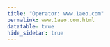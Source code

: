 ```yaml
---
title: "Operator: www.1aeo.com"
permalink: www.1aeo.com.html
datatable: true
hide_sidebar: true
---
```


<div>                        <script type="text/javascript">window.PlotlyConfig = {MathJaxConfig: 'local'};</script>
        <script charset="utf-8" src="https://cdn.plot.ly/plotly-2.20.0.min.js"></script>                <div id="480babca-2ebb-4308-b7b7-084b7fbe0d4b" class="plotly-graph-div" style="height:100%; width:100%;"></div>            <script type="text/javascript">                                    window.PLOTLYENV=window.PLOTLYENV || {};                                    if (document.getElementById("480babca-2ebb-4308-b7b7-084b7fbe0d4b")) {                    Plotly.newPlot(                        "480babca-2ebb-4308-b7b7-084b7fbe0d4b",                        [{"name":"exit probability (%)","x":["2025-02-09","2025-02-10","2025-02-11","2025-02-12","2025-02-13","2025-02-14","2025-02-15","2025-02-16","2025-02-17","2025-02-18","2025-02-19","2025-02-20","2025-02-21","2025-02-22","2025-02-23","2025-02-24","2025-02-25","2025-02-26","2025-02-27","2025-02-28","2025-03-01","2025-03-02","2025-03-03","2025-03-04","2025-03-05","2025-03-06","2025-03-07","2025-03-08","2025-03-09","2025-03-10","2025-03-11","2025-03-12","2025-03-13","2025-03-14","2025-03-15","2025-03-16","2025-03-17","2025-03-18","2025-03-19","2025-03-20","2025-03-21","2025-03-22","2025-03-23","2025-03-24","2025-03-25","2025-03-26","2025-03-27","2025-03-28","2025-03-29","2025-03-30","2025-03-31","2025-04-01","2025-04-02","2025-04-03","2025-04-04","2025-04-05","2025-04-06","2025-04-07","2025-04-08","2025-04-09","2025-04-10","2025-04-11","2025-04-12","2025-04-13","2025-04-14","2025-04-15","2025-04-16","2025-04-17","2025-04-18","2025-04-19","2025-04-20","2025-04-21","2025-04-22","2025-04-23","2025-04-24","2025-04-25","2025-04-26","2025-04-27","2025-04-28","2025-04-29","2025-04-30","2025-05-01","2025-05-02","2025-05-03","2025-05-04","2025-05-05","2025-05-06","2025-05-07","2025-05-08","2025-05-09","2025-05-10","2025-05-11","2025-05-12","2025-05-13","2025-05-14","2025-05-15","2025-05-16","2025-05-17","2025-05-18","2025-05-19","2025-05-20","2025-05-21","2025-05-22","2025-05-23","2025-05-24","2025-05-25","2025-05-26","2025-05-27","2025-05-28","2025-05-29","2025-05-30","2025-05-31","2025-06-01","2025-06-02","2025-06-03","2025-06-04","2025-06-05","2025-06-06","2025-06-07","2025-06-08","2025-06-09","2025-06-10","2025-06-11","2025-06-12","2025-06-13","2025-06-14","2025-06-15","2025-06-16","2025-06-17","2025-06-18","2025-06-19","2025-06-20","2025-06-21","2025-06-22","2025-06-23","2025-06-24","2025-06-25","2025-06-26","2025-06-27","2025-06-28","2025-06-29","2025-06-30","2025-07-01","2025-07-02","2025-07-03","2025-07-04","2025-07-05","2025-07-06","2025-07-07","2025-07-08","2025-07-09","2025-07-10","2025-07-11","2025-07-12","2025-07-13","2025-07-14","2025-07-15","2025-07-16","2025-07-17","2025-07-18","2025-07-19","2025-07-20","2025-07-21","2025-07-22","2025-07-23","2025-07-24","2025-07-25","2025-07-26","2025-07-27","2025-07-28","2025-07-29","2025-07-30"],"y":[0.0,0.0,0.0,0.0,0.0,0.0,0.0,0.0,0.0,0.0,0.0,0.0,0.0,0.0,0.0,0.0,0.0,0.0,0.0,0.0,0.0,0.0,0.0,0.0,0.0,0.0,0.0,0.0,0.0,0.0,0.0,0.0,0.0,0.0,0.0,0.0,0.0,0.0,0.0,0.0,0.0,0.0,0.0,0.0,0.0,0.0,0.0,0.0,0.0,0.0,0.0,0.0,0.0,0.0,0.0,0.0,0.0,0.0,0.0,0.0,0.0,0.0,0.0,0.0,0.0,0.0,0.0,0.0,0.0,0.0,0.0,0.0,0.0,0.0,0.0,0.0,0.0,0.0,0.0,0.0,0.0,0.0,0.0,0.0,0.0,0.0,0.0,0.0,0.0,0.0,0.0,0.0,0.0,0.0,0.0,0.0,0.0,0.0,0.0,0.0,0.0,0.0,0.0,0.0,0.0,0.0,0.0,0.0,0.0,0.0,0.0,0.0,0.0,0.0,0.0,0.0,0.0,0.0,0.0,0.0,0.0,0.0,0.0,0.0,0.0,0.0,0.0,0.0,0.0,0.0,0.0,0.0,0.0,0.0,0.0,0.0,0.0,0.0,0.0,0.0,0.0,0.0,0.0,0.0,0.0,0.0,0.0,0.0,0.0,0.0,0.0,0.0,0.0,0.0,0.0,0.0,0.0,0.0,0.0,0.0,0.0,0.0,0.0,0.0,0.0,0.0,0.0,0.0,0.0,0.0,0.0,0.0],"type":"scatter","xaxis":"x","yaxis":"y"},{"name":"guard probability (%)","x":["2025-02-09","2025-02-10","2025-02-11","2025-02-12","2025-02-13","2025-02-14","2025-02-15","2025-02-16","2025-02-17","2025-02-18","2025-02-19","2025-02-20","2025-02-21","2025-02-22","2025-02-23","2025-02-24","2025-02-25","2025-02-26","2025-02-27","2025-02-28","2025-03-01","2025-03-02","2025-03-03","2025-03-04","2025-03-05","2025-03-06","2025-03-07","2025-03-08","2025-03-09","2025-03-10","2025-03-11","2025-03-12","2025-03-13","2025-03-14","2025-03-15","2025-03-16","2025-03-17","2025-03-18","2025-03-19","2025-03-20","2025-03-21","2025-03-22","2025-03-23","2025-03-24","2025-03-25","2025-03-26","2025-03-27","2025-03-28","2025-03-29","2025-03-30","2025-03-31","2025-04-01","2025-04-02","2025-04-03","2025-04-04","2025-04-05","2025-04-06","2025-04-07","2025-04-08","2025-04-09","2025-04-10","2025-04-11","2025-04-12","2025-04-13","2025-04-14","2025-04-15","2025-04-16","2025-04-17","2025-04-18","2025-04-19","2025-04-20","2025-04-21","2025-04-22","2025-04-23","2025-04-24","2025-04-25","2025-04-26","2025-04-27","2025-04-28","2025-04-29","2025-04-30","2025-05-01","2025-05-02","2025-05-03","2025-05-04","2025-05-05","2025-05-06","2025-05-07","2025-05-08","2025-05-09","2025-05-10","2025-05-11","2025-05-12","2025-05-13","2025-05-14","2025-05-15","2025-05-16","2025-05-17","2025-05-18","2025-05-19","2025-05-20","2025-05-21","2025-05-22","2025-05-23","2025-05-24","2025-05-25","2025-05-26","2025-05-27","2025-05-28","2025-05-29","2025-05-30","2025-05-31","2025-06-01","2025-06-02","2025-06-03","2025-06-04","2025-06-05","2025-06-06","2025-06-07","2025-06-08","2025-06-09","2025-06-10","2025-06-11","2025-06-12","2025-06-13","2025-06-14","2025-06-15","2025-06-16","2025-06-17","2025-06-18","2025-06-19","2025-06-20","2025-06-21","2025-06-22","2025-06-23","2025-06-24","2025-06-25","2025-06-26","2025-06-27","2025-06-28","2025-06-29","2025-06-30","2025-07-01","2025-07-02","2025-07-03","2025-07-04","2025-07-05","2025-07-06","2025-07-07","2025-07-08","2025-07-09","2025-07-10","2025-07-11","2025-07-12","2025-07-13","2025-07-14","2025-07-15","2025-07-16","2025-07-17","2025-07-18","2025-07-19","2025-07-20","2025-07-21","2025-07-22","2025-07-23","2025-07-24","2025-07-25","2025-07-26","2025-07-27","2025-07-28","2025-07-29","2025-07-30"],"y":[0.0,0.0,0.0,0.0,0.0,0.0,0.0,0.0,0.0,0.0,0.0,0.0,0.0,0.01,0.02,0.03,0.02,0.02,0.02,0.03,0.06,0.06,0.05,0.07,0.06,0.05,0.06,0.06,0.07,0.07,0.1,0.11,0.11,0.12,0.1,0.13,0.2,0.23,0.17,0.18,0.19,0.19,0.17,0.2,0.26,0.31,0.35,0.4,0.42,0.42,0.44,0.48,0.52,0.56,0.56,0.59,0.53,0.62,0.73,0.78,0.78,0.77,0.77,0.64,0.61,0.59,0.59,0.66,0.69,0.67,0.67,0.56,0.57,0.52,0.53,0.6,0.59,0.63,0.64,0.66,0.67,0.69,0.6,0.55,0.58,0.61,0.6,0.61,0.69,0.77,0.82,0.97,1.38,1.34,1.45,1.58,1.71,1.77,2.07,2.09,2.23,2.45,2.6,2.76,2.77,3.08,3.16,3.3,3.51,3.6,3.82,4.08,4.37,4.52,4.62,4.78,4.7,4.7,4.69,4.76,4.68,4.55,4.25,4.09,3.97,3.46,3.37,3.15,2.99,2.93,2.91,3.04,3.09,2.85,2.46,2.28,2.52,3.08,4.2,4.32,4.31,4.18,4.19,4.14,4.29,4.32,4.12,4.17,4.11,4.08,4.13,4.17,4.21,4.2,4.2,4.27,4.31,4.36,4.32,4.44,4.35,4.28,5.83,4.05,4.33,4.41,4.38,4.45,4.41,4.36,4.28,4.29],"type":"scatter","xaxis":"x","yaxis":"y"},{"name":"advertised bandwidth","x":["2025-02-09","2025-02-10","2025-02-11","2025-02-12","2025-02-13","2025-02-14","2025-02-15","2025-02-16","2025-02-17","2025-02-18","2025-02-19","2025-02-20","2025-02-21","2025-02-22","2025-02-23","2025-02-24","2025-02-25","2025-02-26","2025-02-27","2025-02-28","2025-03-01","2025-03-02","2025-03-03","2025-03-04","2025-03-05","2025-03-06","2025-03-07","2025-03-08","2025-03-09","2025-03-10","2025-03-11","2025-03-12","2025-03-13","2025-03-14","2025-03-15","2025-03-16","2025-03-17","2025-03-18","2025-03-19","2025-03-20","2025-03-21","2025-03-22","2025-03-23","2025-03-24","2025-03-25","2025-03-26","2025-03-27","2025-03-28","2025-03-29","2025-03-30","2025-03-31","2025-04-01","2025-04-02","2025-04-03","2025-04-04","2025-04-05","2025-04-06","2025-04-07","2025-04-08","2025-04-09","2025-04-10","2025-04-11","2025-04-12","2025-04-13","2025-04-14","2025-04-15","2025-04-16","2025-04-17","2025-04-18","2025-04-19","2025-04-20","2025-04-21","2025-04-22","2025-04-23","2025-04-24","2025-04-25","2025-04-26","2025-04-27","2025-04-28","2025-04-29","2025-04-30","2025-05-01","2025-05-02","2025-05-03","2025-05-04","2025-05-05","2025-05-06","2025-05-07","2025-05-08","2025-05-09","2025-05-10","2025-05-11","2025-05-12","2025-05-13","2025-05-14","2025-05-15","2025-05-16","2025-05-17","2025-05-18","2025-05-19","2025-05-20","2025-05-21","2025-05-22","2025-05-23","2025-05-24","2025-05-25","2025-05-26","2025-05-27","2025-05-28","2025-05-29","2025-05-30","2025-05-31","2025-06-01","2025-06-02","2025-06-03","2025-06-04","2025-06-05","2025-06-06","2025-06-07","2025-06-08","2025-06-09","2025-06-10","2025-06-11","2025-06-12","2025-06-13","2025-06-14","2025-06-15","2025-06-16","2025-06-17","2025-06-18","2025-06-19","2025-06-20","2025-06-21","2025-06-22","2025-06-23","2025-06-24","2025-06-25","2025-06-26","2025-06-27","2025-06-28","2025-06-29","2025-06-30","2025-07-01","2025-07-02","2025-07-03","2025-07-04","2025-07-05","2025-07-06","2025-07-07","2025-07-08","2025-07-09","2025-07-10","2025-07-11","2025-07-12","2025-07-13","2025-07-14","2025-07-15","2025-07-16","2025-07-17","2025-07-18","2025-07-19","2025-07-20","2025-07-21","2025-07-22","2025-07-23","2025-07-24","2025-07-25","2025-07-26","2025-07-27","2025-07-28","2025-07-29","2025-07-30"],"y":[0.0,0.39,0.39,0.57,0.91,0.94,1.49,1.49,1.55,1.6,1.78,1.82,1.84,1.88,1.86,1.86,1.96,1.94,1.94,1.95,2.2,2.46,3.0,3.29,3.29,3.27,3.18,3.37,3.81,4.55,4.88,5.01,5.04,5.24,4.59,4.98,5.69,7.23,7.17,7.66,7.82,7.81,7.09,6.94,7.9,8.33,8.47,8.52,8.51,8.72,8.87,9.49,9.55,9.84,10.24,10.89,9.81,12.38,12.68,12.91,11.83,12.11,12.73,12.19,12.58,13.35,13.11,13.0,12.91,13.17,12.9,13.07,13.36,13.73,13.67,13.56,13.7,13.76,14.06,14.1,13.48,13.36,13.31,12.41,13.24,13.49,13.46,13.81,13.71,15.79,16.97,17.69,18.53,19.22,21.08,21.42,22.58,23.39,25.45,25.64,26.67,24.69,25.09,25.97,23.6,25.65,26.06,27.3,28.75,30.12,33.72,35.02,36.98,38.83,41.46,44.45,47.43,51.44,53.02,53.84,53.09,52.2,50.19,49.83,49.55,48.78,46.88,45.31,43.96,42.95,43.23,32.63,38.65,34.21,35.93,36.02,36.12,35.43,35.55,35.71,36.48,37.13,37.29,37.76,37.3,37.03,37.62,36.92,36.57,36.68,36.54,37.24,37.06,36.99,36.95,37.66,37.35,38.21,38.6,38.33,37.45,36.73,35.92,37.74,38.54,39.07,40.01,40.84,39.27,38.09,38.53,38.41],"type":"scatter","xaxis":"x","yaxis":"y2"}],                        {"template":{"data":{"histogram2dcontour":[{"type":"histogram2dcontour","colorbar":{"outlinewidth":0,"ticks":""},"colorscale":[[0.0,"#0d0887"],[0.1111111111111111,"#46039f"],[0.2222222222222222,"#7201a8"],[0.3333333333333333,"#9c179e"],[0.4444444444444444,"#bd3786"],[0.5555555555555556,"#d8576b"],[0.6666666666666666,"#ed7953"],[0.7777777777777778,"#fb9f3a"],[0.8888888888888888,"#fdca26"],[1.0,"#f0f921"]]}],"choropleth":[{"type":"choropleth","colorbar":{"outlinewidth":0,"ticks":""}}],"histogram2d":[{"type":"histogram2d","colorbar":{"outlinewidth":0,"ticks":""},"colorscale":[[0.0,"#0d0887"],[0.1111111111111111,"#46039f"],[0.2222222222222222,"#7201a8"],[0.3333333333333333,"#9c179e"],[0.4444444444444444,"#bd3786"],[0.5555555555555556,"#d8576b"],[0.6666666666666666,"#ed7953"],[0.7777777777777778,"#fb9f3a"],[0.8888888888888888,"#fdca26"],[1.0,"#f0f921"]]}],"heatmap":[{"type":"heatmap","colorbar":{"outlinewidth":0,"ticks":""},"colorscale":[[0.0,"#0d0887"],[0.1111111111111111,"#46039f"],[0.2222222222222222,"#7201a8"],[0.3333333333333333,"#9c179e"],[0.4444444444444444,"#bd3786"],[0.5555555555555556,"#d8576b"],[0.6666666666666666,"#ed7953"],[0.7777777777777778,"#fb9f3a"],[0.8888888888888888,"#fdca26"],[1.0,"#f0f921"]]}],"heatmapgl":[{"type":"heatmapgl","colorbar":{"outlinewidth":0,"ticks":""},"colorscale":[[0.0,"#0d0887"],[0.1111111111111111,"#46039f"],[0.2222222222222222,"#7201a8"],[0.3333333333333333,"#9c179e"],[0.4444444444444444,"#bd3786"],[0.5555555555555556,"#d8576b"],[0.6666666666666666,"#ed7953"],[0.7777777777777778,"#fb9f3a"],[0.8888888888888888,"#fdca26"],[1.0,"#f0f921"]]}],"contourcarpet":[{"type":"contourcarpet","colorbar":{"outlinewidth":0,"ticks":""}}],"contour":[{"type":"contour","colorbar":{"outlinewidth":0,"ticks":""},"colorscale":[[0.0,"#0d0887"],[0.1111111111111111,"#46039f"],[0.2222222222222222,"#7201a8"],[0.3333333333333333,"#9c179e"],[0.4444444444444444,"#bd3786"],[0.5555555555555556,"#d8576b"],[0.6666666666666666,"#ed7953"],[0.7777777777777778,"#fb9f3a"],[0.8888888888888888,"#fdca26"],[1.0,"#f0f921"]]}],"surface":[{"type":"surface","colorbar":{"outlinewidth":0,"ticks":""},"colorscale":[[0.0,"#0d0887"],[0.1111111111111111,"#46039f"],[0.2222222222222222,"#7201a8"],[0.3333333333333333,"#9c179e"],[0.4444444444444444,"#bd3786"],[0.5555555555555556,"#d8576b"],[0.6666666666666666,"#ed7953"],[0.7777777777777778,"#fb9f3a"],[0.8888888888888888,"#fdca26"],[1.0,"#f0f921"]]}],"mesh3d":[{"type":"mesh3d","colorbar":{"outlinewidth":0,"ticks":""}}],"scatter":[{"fillpattern":{"fillmode":"overlay","size":10,"solidity":0.2},"type":"scatter"}],"parcoords":[{"type":"parcoords","line":{"colorbar":{"outlinewidth":0,"ticks":""}}}],"scatterpolargl":[{"type":"scatterpolargl","marker":{"colorbar":{"outlinewidth":0,"ticks":""}}}],"bar":[{"error_x":{"color":"#2a3f5f"},"error_y":{"color":"#2a3f5f"},"marker":{"line":{"color":"#E5ECF6","width":0.5},"pattern":{"fillmode":"overlay","size":10,"solidity":0.2}},"type":"bar"}],"scattergeo":[{"type":"scattergeo","marker":{"colorbar":{"outlinewidth":0,"ticks":""}}}],"scatterpolar":[{"type":"scatterpolar","marker":{"colorbar":{"outlinewidth":0,"ticks":""}}}],"histogram":[{"marker":{"pattern":{"fillmode":"overlay","size":10,"solidity":0.2}},"type":"histogram"}],"scattergl":[{"type":"scattergl","marker":{"colorbar":{"outlinewidth":0,"ticks":""}}}],"scatter3d":[{"type":"scatter3d","line":{"colorbar":{"outlinewidth":0,"ticks":""}},"marker":{"colorbar":{"outlinewidth":0,"ticks":""}}}],"scattermapbox":[{"type":"scattermapbox","marker":{"colorbar":{"outlinewidth":0,"ticks":""}}}],"scatterternary":[{"type":"scatterternary","marker":{"colorbar":{"outlinewidth":0,"ticks":""}}}],"scattercarpet":[{"type":"scattercarpet","marker":{"colorbar":{"outlinewidth":0,"ticks":""}}}],"carpet":[{"aaxis":{"endlinecolor":"#2a3f5f","gridcolor":"white","linecolor":"white","minorgridcolor":"white","startlinecolor":"#2a3f5f"},"baxis":{"endlinecolor":"#2a3f5f","gridcolor":"white","linecolor":"white","minorgridcolor":"white","startlinecolor":"#2a3f5f"},"type":"carpet"}],"table":[{"cells":{"fill":{"color":"#EBF0F8"},"line":{"color":"white"}},"header":{"fill":{"color":"#C8D4E3"},"line":{"color":"white"}},"type":"table"}],"barpolar":[{"marker":{"line":{"color":"#E5ECF6","width":0.5},"pattern":{"fillmode":"overlay","size":10,"solidity":0.2}},"type":"barpolar"}],"pie":[{"automargin":true,"type":"pie"}]},"layout":{"autotypenumbers":"strict","colorway":["#636efa","#EF553B","#00cc96","#ab63fa","#FFA15A","#19d3f3","#FF6692","#B6E880","#FF97FF","#FECB52"],"font":{"color":"#2a3f5f"},"hovermode":"closest","hoverlabel":{"align":"left"},"paper_bgcolor":"white","plot_bgcolor":"#E5ECF6","polar":{"bgcolor":"#E5ECF6","angularaxis":{"gridcolor":"white","linecolor":"white","ticks":""},"radialaxis":{"gridcolor":"white","linecolor":"white","ticks":""}},"ternary":{"bgcolor":"#E5ECF6","aaxis":{"gridcolor":"white","linecolor":"white","ticks":""},"baxis":{"gridcolor":"white","linecolor":"white","ticks":""},"caxis":{"gridcolor":"white","linecolor":"white","ticks":""}},"coloraxis":{"colorbar":{"outlinewidth":0,"ticks":""}},"colorscale":{"sequential":[[0.0,"#0d0887"],[0.1111111111111111,"#46039f"],[0.2222222222222222,"#7201a8"],[0.3333333333333333,"#9c179e"],[0.4444444444444444,"#bd3786"],[0.5555555555555556,"#d8576b"],[0.6666666666666666,"#ed7953"],[0.7777777777777778,"#fb9f3a"],[0.8888888888888888,"#fdca26"],[1.0,"#f0f921"]],"sequentialminus":[[0.0,"#0d0887"],[0.1111111111111111,"#46039f"],[0.2222222222222222,"#7201a8"],[0.3333333333333333,"#9c179e"],[0.4444444444444444,"#bd3786"],[0.5555555555555556,"#d8576b"],[0.6666666666666666,"#ed7953"],[0.7777777777777778,"#fb9f3a"],[0.8888888888888888,"#fdca26"],[1.0,"#f0f921"]],"diverging":[[0,"#8e0152"],[0.1,"#c51b7d"],[0.2,"#de77ae"],[0.3,"#f1b6da"],[0.4,"#fde0ef"],[0.5,"#f7f7f7"],[0.6,"#e6f5d0"],[0.7,"#b8e186"],[0.8,"#7fbc41"],[0.9,"#4d9221"],[1,"#276419"]]},"xaxis":{"gridcolor":"white","linecolor":"white","ticks":"","title":{"standoff":15},"zerolinecolor":"white","automargin":true,"zerolinewidth":2},"yaxis":{"gridcolor":"white","linecolor":"white","ticks":"","title":{"standoff":15},"zerolinecolor":"white","automargin":true,"zerolinewidth":2},"scene":{"xaxis":{"backgroundcolor":"#E5ECF6","gridcolor":"white","linecolor":"white","showbackground":true,"ticks":"","zerolinecolor":"white","gridwidth":2},"yaxis":{"backgroundcolor":"#E5ECF6","gridcolor":"white","linecolor":"white","showbackground":true,"ticks":"","zerolinecolor":"white","gridwidth":2},"zaxis":{"backgroundcolor":"#E5ECF6","gridcolor":"white","linecolor":"white","showbackground":true,"ticks":"","zerolinecolor":"white","gridwidth":2}},"shapedefaults":{"line":{"color":"#2a3f5f"}},"annotationdefaults":{"arrowcolor":"#2a3f5f","arrowhead":0,"arrowwidth":1},"geo":{"bgcolor":"white","landcolor":"#E5ECF6","subunitcolor":"white","showland":true,"showlakes":true,"lakecolor":"white"},"title":{"x":0.05},"mapbox":{"style":"light"}}},"xaxis":{"anchor":"y","domain":[0.0,0.94],"rangeselector":{"buttons":[{"count":7,"label":"week","step":"day","stepmode":"backward"},{"count":1,"label":"month","step":"month","stepmode":"backward"},{"count":6,"label":"6 months","step":"month","stepmode":"backward"},{"count":1,"label":"year","step":"year","stepmode":"backward"},{"step":"all"}]}},"yaxis":{"anchor":"x","domain":[0.0,1.0],"title":{"text":"exit / guard probability"},"ticksuffix":"%","rangemode":"nonnegative"},"yaxis2":{"anchor":"x","overlaying":"y","side":"right","title":{"text":"advertised bandwidth"},"ticksuffix":" Gbit/s","rangemode":"nonnegative"},"hovermode":"x"},                        {"responsive": true}                    )                };                            </script>        </div>

Only proven relays are included in the graph and table. A proven relay claims to be part of a domain
and can be verified to be part of it via the
["well-known" URL or DNS records](https://nusenu.github.io/ContactInfo-Information-Sharing-Specification/#proof).

<div class="datatable-begin"></div>

| Nickname                                                                    |   Mbit/s | Exit   | IPv4                                                   | IPv6   | First Seen   | Tor Version   | AS Name                                                     |
|:----------------------------------------------------------------------------|---------:|:-------|:-------------------------------------------------------|:-------|:-------------|:--------------|:------------------------------------------------------------|
| [chali2na](w/relay/0040E1791755D340BA8109F4C1849666582CF56C.html)           |      148 | N      | [64.65.62.145](https://stat.ripe.net/64.65.62.145)     | None   | 2025-03-09   | 0.4.8.16      | [1st Amendment Encrypted Openness LLC](w/as_number/AS36849) |
| [jeangrae](w/relay/02B1C5DFBCBEC735435652050DE1AF0BB0B108CF.html)           |      384 | N      | [64.65.63.2](https://stat.ripe.net/64.65.63.2)         | None   | 2025-02-28   | 0.4.8.16      | [1st Amendment Encrypted Openness LLC](w/as_number/AS36849) |
| [headieone](w/relay/032E78EDF6708A3C70ABCC2AED9FAABDB7DB4C43.html)          |       67 | N      | [64.65.62.202](https://stat.ripe.net/64.65.62.202)     | None   | 2025-03-03   | 0.4.8.16      | [1st Amendment Encrypted Openness LLC](w/as_number/AS36849) |
| [smoovel](w/relay/03A8DBD294C5803BB8042084DA6CA7ED9090D02A.html)            |       82 | N      | [96.9.98.181](https://stat.ripe.net/96.9.98.181)       | None   | 2025-03-01   | 0.4.8.16      | [1st Amendment Encrypted Openness LLC](w/as_number/AS36849) |
| [42dugg](w/relay/04068B4C8137109D53374E6F53F0FF422807E636.html)             |       95 | N      | [96.9.98.215](https://stat.ripe.net/96.9.98.215)       | None   | 2025-03-17   | 0.4.8.16      | [1st Amendment Encrypted Openness LLC](w/as_number/AS36849) |
| [rico](w/relay/063DAE1A1B9660409D5082FE66A241800D40FFB1.html)               |      132 | N      | [64.65.62.211](https://stat.ripe.net/64.65.62.211)     | None   | 2025-03-03   | 0.4.8.16      | [1st Amendment Encrypted Openness LLC](w/as_number/AS36849) |
| [chrisrivers](w/relay/07517962D7CF5C721D70C3E58202C5865515DA6B.html)        |       77 | N      | [64.65.62.166](https://stat.ripe.net/64.65.62.166)     | None   | 2025-03-09   | 0.4.8.16      | [1st Amendment Encrypted Openness LLC](w/as_number/AS36849) |
| [jaycritch](w/relay/07A7E3F5377E411C1662F5CB9E3A81B97E2F1253.html)          |       81 | N      | [96.9.98.185](https://stat.ripe.net/96.9.98.185)       | None   | 2025-03-02   | 0.4.8.16      | [1st Amendment Encrypted Openness LLC](w/as_number/AS36849) |
| [bigyavo](w/relay/0B36357704326AD8977AD3386409CA8D99189B6C.html)            |       53 | N      | [64.65.62.101](https://stat.ripe.net/64.65.62.101)     | None   | 2025-02-18   | 0.4.8.16      | [1st Amendment Encrypted Openness LLC](w/as_number/AS36849) |
| [bigdaddykane](w/relay/0D3B8A69152E70DC153E035404ECD045DB4D5FE1.html)       |      125 | N      | [64.65.62.171](https://stat.ripe.net/64.65.62.171)     | None   | 2025-02-24   | 0.4.8.16      | [1st Amendment Encrypted Openness LLC](w/as_number/AS36849) |
| [rylorodriguez](w/relay/0DCF6320B93FA2C88C0B520A1E84876A33A03EB2.html)      |       94 | N      | [96.9.98.75](https://stat.ripe.net/96.9.98.75)         | None   | 2025-02-14   | 0.4.8.16      | [1st Amendment Encrypted Openness LLC](w/as_number/AS36849) |
| [lakeyah](w/relay/1050E2B495C18564FC66AA4575B86F8B92954C1D.html)            |       87 | N      | [96.9.98.211](https://stat.ripe.net/96.9.98.211)       | None   | 2025-03-01   | 0.4.8.16      | [1st Amendment Encrypted Openness LLC](w/as_number/AS36849) |
| [babyfaceray](w/relay/10EC76BFCE2789E302FFA40A5BD51A3D59C19290.html)        |      149 | N      | [96.9.98.212](https://stat.ripe.net/96.9.98.212)       | None   | 2025-03-17   | 0.4.8.16      | [1st Amendment Encrypted Openness LLC](w/as_number/AS36849) |
| [smino](w/relay/10EDA7117390C58141050D13E3F157BA3040666A.html)              |       72 | N      | [64.65.62.110](https://stat.ripe.net/64.65.62.110)     | None   | 2025-02-18   | 0.4.8.16      | [1st Amendment Encrypted Openness LLC](w/as_number/AS36849) |
| [hurricanekris](w/relay/11D8A1EF78336AB7361101E752BFA55532D5B7ED.html)      |      536 | N      | [64.65.63.23](https://stat.ripe.net/64.65.63.23)       | None   | 2025-02-13   | 0.4.8.16      | [1st Amendment Encrypted Openness LLC](w/as_number/AS36849) |
| [tyga](w/relay/13B2CDD390257E3F3431ABE8ADCD505EFBE65CD5.html)               |      163 | N      | [96.9.98.121](https://stat.ripe.net/96.9.98.121)       | None   | 2025-02-11   | 0.4.8.16      | [1st Amendment Encrypted Openness LLC](w/as_number/AS36849) |
| [kanyc](w/relay/14B5DC0E4421D01B70E8B7BA88698F0EEDE81899.html)              |      119 | N      | [96.9.98.252](https://stat.ripe.net/96.9.98.252)       | None   | 2025-03-01   | 0.4.8.16      | [1st Amendment Encrypted Openness LLC](w/as_number/AS36849) |
| [yotuel](w/relay/15D82EAA62EB0DED50CB8A5BAF36AD6C266B94ED.html)             |      195 | N      | [64.65.62.80](https://stat.ripe.net/64.65.62.80)       | None   | 2025-03-17   | 0.4.8.16      | [1st Amendment Encrypted Openness LLC](w/as_number/AS36849) |
| [autumntwinuzis](w/relay/1697603886588CA2E946B961A6A33A9202301857.html)     |       76 | N      | [96.9.98.2](https://stat.ripe.net/96.9.98.2)           | None   | 2025-02-14   | 0.4.8.16      | [1st Amendment Encrypted Openness LLC](w/as_number/AS36849) |
| [charlieclips](w/relay/17215BDAB17AC339E29362B022EF05275BEF1CF5.html)       |       48 | N      | [96.9.98.8](https://stat.ripe.net/96.9.98.8)           | None   | 2025-02-14   | 0.4.8.16      | [1st Amendment Encrypted Openness LLC](w/as_number/AS36849) |
| [sirmixalot](w/relay/17318A11A4C0C566CEE38B6AB4DFED63CB6EC925.html)         |      150 | N      | [64.65.62.215](https://stat.ripe.net/64.65.62.215)     | None   | 2025-03-03   | 0.4.8.16      | [1st Amendment Encrypted Openness LLC](w/as_number/AS36849) |
| [fredobang](w/relay/1788BBBFAA968294C49FB493D0B2069746402305.html)          |       95 | N      | [96.9.98.51](https://stat.ripe.net/96.9.98.51)         | None   | 2025-03-17   | 0.4.8.16      | [1st Amendment Encrypted Openness LLC](w/as_number/AS36849) |
| [dnaqueens](w/relay/17918A32D6A5749EE76EE06E10C3755326402DC1.html)          |      106 | N      | [96.9.98.30](https://stat.ripe.net/96.9.98.30)         | None   | 2025-02-09   | 0.4.8.16      | [1st Amendment Encrypted Openness LLC](w/as_number/AS36849) |
| [dalex](w/relay/1820F045D3841858AF869F8B292F513C431A7963.html)              |       86 | N      | [64.65.62.75](https://stat.ripe.net/64.65.62.75)       | None   | 2025-03-17   | 0.4.8.16      | [1st Amendment Encrypted Openness LLC](w/as_number/AS36849) |
| [estgee](w/relay/192EE5837A40386D0C6A6832E0496E9E17C2AD05.html)             |       88 | N      | [96.9.98.57](https://stat.ripe.net/96.9.98.57)         | None   | 2025-02-14   | 0.4.8.16      | [1st Amendment Encrypted Openness LLC](w/as_number/AS36849) |
| [gunna](w/relay/1A929CF7A26956EEBA4BE933AF6DF97425C70A3C.html)              |      122 | N      | [96.9.98.201](https://stat.ripe.net/96.9.98.201)       | None   | 2025-02-09   | 0.4.8.16      | [1st Amendment Encrypted Openness LLC](w/as_number/AS36849) |
| [armanicaesar](w/relay/1CA4D551B50A36BED55235F86C4D6CF464DA5336.html)       |      105 | N      | [96.9.98.244](https://stat.ripe.net/96.9.98.244)       | None   | 2025-03-17   | 0.4.8.16      | [1st Amendment Encrypted Openness LLC](w/as_number/AS36849) |
| [riodayungog](w/relay/1CEFCE9B61E278C1712EFE3549607A7DFF2AD7DB.html)        |      154 | N      | [96.9.98.43](https://stat.ripe.net/96.9.98.43)         | None   | 2025-02-09   | 0.4.8.16      | [1st Amendment Encrypted Openness LLC](w/as_number/AS36849) |
| [rapsodync](w/relay/1D57EFEA3442E68993E7C21E7C1F350E83BFFAF9.html)          |      355 | N      | [64.65.63.8](https://stat.ripe.net/64.65.63.8)         | None   | 2025-02-28   | 0.4.8.16      | [1st Amendment Encrypted Openness LLC](w/as_number/AS36849) |
| [nasir](w/relay/1D81BBCFE8E9211608144BFE7913BD507A828172.html)              |      363 | N      | [64.65.63.11](https://stat.ripe.net/64.65.63.11)       | None   | 2025-02-27   | 0.4.8.16      | [1st Amendment Encrypted Openness LLC](w/as_number/AS36849) |
| [megantheestallion1](w/relay/1F4C0925974BC0DC61BB3C6A0208E7F727CD8AFE.html) |      308 | N      | [64.65.62.70](https://stat.ripe.net/64.65.62.70)       | None   | 2025-03-17   | 0.4.8.16      | [1st Amendment Encrypted Openness LLC](w/as_number/AS36849) |
| [freddiegibbs](w/relay/21EC567DB9FD0ECC942826E3F807CB73A9F528AB.html)       |      366 | N      | [64.65.63.12](https://stat.ripe.net/64.65.63.12)       | None   | 2025-02-28   | 0.4.8.16      | [1st Amendment Encrypted Openness LLC](w/as_number/AS36849) |
| [ynjay](w/relay/220660633CAB47E50F13479B65555B5CF1E61D38.html)              |      119 | N      | [96.9.98.39](https://stat.ripe.net/96.9.98.39)         | None   | 2025-02-09   | 0.4.8.16      | [1st Amendment Encrypted Openness LLC](w/as_number/AS36849) |
| [chiiild](w/relay/22A51E0AFDFBE6E85F202A7B526FAF32A237E1D4.html)            |       67 | N      | [96.9.98.235](https://stat.ripe.net/96.9.98.235)       | None   | 2025-03-01   | 0.4.8.16      | [1st Amendment Encrypted Openness LLC](w/as_number/AS36849) |
| [tribecalledquest](w/relay/23602299DCFF9AF36BD4635C18D4385956FFA6DD.html)   |       95 | N      | [96.9.98.98](https://stat.ripe.net/96.9.98.98)         | None   | 2025-03-02   | 0.4.8.16      | [1st Amendment Encrypted Openness LLC](w/as_number/AS36849) |
| [bigyavo](w/relay/239B8A6B11959315A49C15CF8FDEC4F91C46EA93.html)            |       87 | N      | [64.65.62.7](https://stat.ripe.net/64.65.62.7)         | None   | 2025-03-17   | 0.4.8.16      | [1st Amendment Encrypted Openness LLC](w/as_number/AS36849) |
| [ajtracey](w/relay/23DE996ED31BABD3A10D9536F3676DBFE1143AC8.html)           |      126 | N      | [64.65.62.232](https://stat.ripe.net/64.65.62.232)     | None   | 2025-03-03   | 0.4.8.16      | [1st Amendment Encrypted Openness LLC](w/as_number/AS36849) |
| [famousdex](w/relay/24167CC4D183585A6AA4192B770F611F9D69C043.html)          |      143 | N      | [96.9.98.140](https://stat.ripe.net/96.9.98.140)       | None   | 2025-03-17   | 0.4.8.16      | [1st Amendment Encrypted Openness LLC](w/as_number/AS36849) |
| [fmbdz](w/relay/255515606979150ED8A9590E9BD33D44BF862A3C.html)              |       79 | N      | [96.9.98.37](https://stat.ripe.net/96.9.98.37)         | None   | 2025-02-09   | 0.4.8.16      | [1st Amendment Encrypted Openness LLC](w/as_number/AS36849) |
| [ianndior](w/relay/27D299103EFE60273ECB356F05B1999B0F8F2260.html)           |      309 | N      | [96.9.98.145](https://stat.ripe.net/96.9.98.145)       | None   | 2025-02-09   | 0.4.8.16      | [1st Amendment Encrypted Openness LLC](w/as_number/AS36849) |
| [duki](w/relay/283F9FBB6A7C2830B941B52AD7211978E01B7D54.html)               |      198 | N      | [64.65.62.88](https://stat.ripe.net/64.65.62.88)       | None   | 2025-03-17   | 0.4.8.16      | [1st Amendment Encrypted Openness LLC](w/as_number/AS36849) |
| [kodakblack](w/relay/286F53DD87AEE0B085C34F34259AFC0B09A259FC.html)         |      215 | N      | [193.200.229.34](https://stat.ripe.net/193.200.229.34) | None   | 2025-05-03   | 0.4.8.16      | [Gigahost AS](w/as_number/AS56655)                          |
| [ogche](w/relay/2928BB02586374FC36C723CC10152617E946E47B.html)              |       63 | N      | [96.9.98.105](https://stat.ripe.net/96.9.98.105)       | None   | 2025-03-17   | 0.4.8.16      | [1st Amendment Encrypted Openness LLC](w/as_number/AS36849) |
| [bbno](w/relay/2B9DD6814C558A6C47642E98E8162A98D373ABC0.html)               |       99 | N      | [96.9.98.112](https://stat.ripe.net/96.9.98.112)       | None   | 2025-03-01   | 0.4.8.16      | [1st Amendment Encrypted Openness LLC](w/as_number/AS36849) |
| [zro](w/relay/2D84CADBA63EF1E4486855ACCCF53C90C4F21973.html)                |      448 | N      | [64.65.63.5](https://stat.ripe.net/64.65.63.5)         | None   | 2025-03-08   | 0.4.8.16      | [1st Amendment Encrypted Openness LLC](w/as_number/AS36849) |
| [louieray](w/relay/2E151AA8459B35C01C3D6C5B0AF126587B08DFF3.html)           |       81 | N      | [96.9.98.38](https://stat.ripe.net/96.9.98.38)         | None   | 2025-02-09   | 0.4.8.16      | [1st Amendment Encrypted Openness LLC](w/as_number/AS36849) |
| [ugk](w/relay/3083349CBEC30D85D8CA83A1D4A784A7D890F434.html)                |       47 | N      | [96.9.98.100](https://stat.ripe.net/96.9.98.100)       | None   | 2025-03-02   | 0.4.8.16      | [1st Amendment Encrypted Openness LLC](w/as_number/AS36849) |
| [kingsun](w/relay/30FD1FD4A87F290879D028D0B9B346890209FF63.html)            |       87 | N      | [96.9.98.50](https://stat.ripe.net/96.9.98.50)         | None   | 2025-02-14   | 0.4.8.16      | [1st Amendment Encrypted Openness LLC](w/as_number/AS36849) |
| [grafh](w/relay/3169B8F2D802A5B65F67A3057B626640EC668F97.html)              |       79 | N      | [64.65.62.205](https://stat.ripe.net/64.65.62.205)     | None   | 2025-03-03   | 0.4.8.16      | [1st Amendment Encrypted Openness LLC](w/as_number/AS36849) |
| [pesopluma](w/relay/332E0BA366AB8479D719B4916EA377C5D9821620.html)          |      114 | N      | [64.65.62.34](https://stat.ripe.net/64.65.62.34)       | None   | 2025-03-08   | 0.4.8.16      | [1st Amendment Encrypted Openness LLC](w/as_number/AS36849) |
| [ozuna](w/relay/33728FB7DDB105FB0C2F67A871F094E3EDB671CC.html)              |      239 | N      | [64.65.62.62](https://stat.ripe.net/64.65.62.62)       | None   | 2025-03-09   | 0.4.8.16      | [1st Amendment Encrypted Openness LLC](w/as_number/AS36849) |
| [turk](w/relay/340976A4CBE4B2D8423A8F98914776A85B9151BD.html)               |      366 | N      | [64.65.63.7](https://stat.ripe.net/64.65.63.7)         | None   | 2025-03-08   | 0.4.8.16      | [1st Amendment Encrypted Openness LLC](w/as_number/AS36849) |
| [yellabeezy](w/relay/3452728604B69E6729A2ABEB205C525B6AB3AFF8.html)         |      132 | N      | [193.200.229.34](https://stat.ripe.net/193.200.229.34) | None   | 2025-05-03   | 0.4.8.16      | [Gigahost AS](w/as_number/AS56655)                          |
| [stitches](w/relay/3635CE1FE24EB52CA1A59E368F18C686A2716295.html)           |      194 | N      | [193.200.229.34](https://stat.ripe.net/193.200.229.34) | None   | 2025-05-03   | 0.4.8.16      | [Gigahost AS](w/as_number/AS56655)                          |
| [smino](w/relay/3647C1DB3169EA6B457B3BFF5129B842BD1DAEBC.html)              |      107 | N      | [64.65.62.10](https://stat.ripe.net/64.65.62.10)       | None   | 2025-03-09   | 0.4.8.16      | [1st Amendment Encrypted Openness LLC](w/as_number/AS36849) |
| [grandmasterflash](w/relay/37BF0D513168B1A79C3B3BBD77A3C30FB93B2814.html)   |       78 | N      | [64.65.62.195](https://stat.ripe.net/64.65.62.195)     | None   | 2025-02-24   | 0.4.8.16      | [1st Amendment Encrypted Openness LLC](w/as_number/AS36849) |
| [krsone](w/relay/37F705461F60A6CCE1AB156A9A244F4D59BAB42C.html)             |      351 | N      | [64.65.63.10](https://stat.ripe.net/64.65.63.10)       | None   | 2025-02-24   | 0.4.8.16      | [1st Amendment Encrypted Openness LLC](w/as_number/AS36849) |
| [foolio](w/relay/3A711CC8AC39485076D173C37ADCEA50C13379B8.html)             |      206 | N      | [64.65.62.3](https://stat.ripe.net/64.65.62.3)         | None   | 2025-03-17   | 0.4.8.16      | [1st Amendment Encrypted Openness LLC](w/as_number/AS36849) |
| [jayworthy](w/relay/3A85C6698F4655A2127A07F19E8D6B8A489DB79C.html)          |      125 | N      | [96.9.98.17](https://stat.ripe.net/96.9.98.17)         | None   | 2025-03-02   | 0.4.8.16      | [1st Amendment Encrypted Openness LLC](w/as_number/AS36849) |
| [jackharlow1](w/relay/3ACCAE5E6D41B557BA0E2371B2DC72F8274C4DD2.html)        |       88 | N      | [64.65.62.1](https://stat.ripe.net/64.65.62.1)         | None   | 2025-03-17   | 0.4.8.16      | [1st Amendment Encrypted Openness LLC](w/as_number/AS36849) |
| [blacksherif](w/relay/3B1A0AC44283410AE25EB5BAB01F322E5130364A.html)        |      110 | N      | [64.65.62.121](https://stat.ripe.net/64.65.62.121)     | None   | 2025-03-09   | 0.4.8.16      | [1st Amendment Encrypted Openness LLC](w/as_number/AS36849) |
| [problemcompton](w/relay/3B61D4A1D4FFC5BD36E99C1D5645551F9A409309.html)     |       65 | N      | [96.9.98.18](https://stat.ripe.net/96.9.98.18)         | None   | 2025-02-09   | 0.4.8.16      | [1st Amendment Encrypted Openness LLC](w/as_number/AS36849) |
| [biggk](w/relay/3BF6BB4DDB78E3031D6FC9D1CB4260E4015B15C7.html)              |      186 | N      | [96.9.98.4](https://stat.ripe.net/96.9.98.4)           | None   | 2025-02-14   | 0.4.8.16      | [1st Amendment Encrypted Openness LLC](w/as_number/AS36849) |
| [goldenagelegends](w/relay/3C4CD73D37DC38E5293C84CFD8889A993322DB17.html)   |       94 | N      | [64.65.62.220](https://stat.ripe.net/64.65.62.220)     | None   | 2025-02-27   | 0.4.8.16      | [1st Amendment Encrypted Openness LLC](w/as_number/AS36849) |
| [earthgang](w/relay/3CA59F3D842D228E5F7845FE9180BE49347C3584.html)          |      157 | N      | [64.65.62.225](https://stat.ripe.net/64.65.62.225)     | None   | 2025-03-03   | 0.4.8.16      | [1st Amendment Encrypted Openness LLC](w/as_number/AS36849) |
| [jbalvin](w/relay/3D61DAEA5D101CCFEBF18DDAED17553928EE6526.html)            |       60 | N      | [64.65.62.65](https://stat.ripe.net/64.65.62.65)       | None   | 2025-03-09   | 0.4.8.16      | [1st Amendment Encrypted Openness LLC](w/as_number/AS36849) |
| [liltecca](w/relay/3E644F108EAA5B951CCDB49792E02FB354E54772.html)           |      126 | N      | [96.9.98.144](https://stat.ripe.net/96.9.98.144)       | None   | 2025-02-09   | 0.4.8.16      | [1st Amendment Encrypted Openness LLC](w/as_number/AS36849) |
| [dicesoho](w/relay/3F81543033376AB6FEEA761EC07024D4511A3428.html)           |      165 | N      | [96.9.98.32](https://stat.ripe.net/96.9.98.32)         | None   | 2025-02-09   | 0.4.8.16      | [1st Amendment Encrypted Openness LLC](w/as_number/AS36849) |
| [ddgmoonwalking](w/relay/3FB2EAA390F2CF94F6521B0CCB63AF93A10584F4.html)     |      134 | N      | [96.9.98.20](https://stat.ripe.net/96.9.98.20)         | None   | 2025-02-14   | 0.4.8.16      | [1st Amendment Encrypted Openness LLC](w/as_number/AS36849) |
| [bigpokeyhouston](w/relay/42981531330E0742B18C58AD34796EC386695F53.html)    |       89 | N      | [96.9.98.111](https://stat.ripe.net/96.9.98.111)       | None   | 2025-03-02   | 0.4.8.16      | [1st Amendment Encrypted Openness LLC](w/as_number/AS36849) |
| [lilofatrat](w/relay/4526E68517FD630CBF3C21773270DA8FC77570CD.html)         |       98 | N      | [96.9.98.123](https://stat.ripe.net/96.9.98.123)       | None   | 2025-02-11   | 0.4.8.16      | [1st Amendment Encrypted Openness LLC](w/as_number/AS36849) |
| [otthereal](w/relay/452E9A6256AFD9F65EE424AEB2D0BF77CA251182.html)          |       88 | N      | [96.9.98.191](https://stat.ripe.net/96.9.98.191)       | None   | 2025-03-02   | 0.4.8.16      | [1st Amendment Encrypted Openness LLC](w/as_number/AS36849) |
| [24kgoldn](w/relay/461168F1303D580838A80E1E1ACDB44156973386.html)           |       76 | N      | [96.9.98.150](https://stat.ripe.net/96.9.98.150)       | None   | 2025-03-17   | 0.4.8.16      | [1st Amendment Encrypted Openness LLC](w/as_number/AS36849) |
| [skyzoo](w/relay/471F24FFE2F30CAD69D24EBE9103AECB7E757BA2.html)             |      171 | N      | [64.65.62.188](https://stat.ripe.net/64.65.62.188)     | None   | 2025-03-03   | 0.4.8.16      | [1st Amendment Encrypted Openness LLC](w/as_number/AS36849) |
| [cashkidd](w/relay/48DBD74B23960DBB7F2CB44E2550B55FD7337817.html)           |      144 | N      | [96.9.98.42](https://stat.ripe.net/96.9.98.42)         | None   | 2025-02-09   | 0.4.8.16      | [1st Amendment Encrypted Openness LLC](w/as_number/AS36849) |
| [tonyd1](w/relay/496E3F17EB9465B4F511FB362D2152616FEC8BC8.html)             |      113 | N      | [64.65.62.111](https://stat.ripe.net/64.65.62.111)     | None   | 2025-02-18   | 0.4.8.16      | [1st Amendment Encrypted Openness LLC](w/as_number/AS36849) |
| [youngbleed](w/relay/49E3CB99632751F083B02670700DA93A82202609.html)         |      139 | N      | [64.65.62.6](https://stat.ripe.net/64.65.62.6)         | None   | 2025-03-17   | 0.4.8.16      | [1st Amendment Encrypted Openness LLC](w/as_number/AS36849) |
| [centralcee](w/relay/4B0F565A6D8A005504EDF99CBC2DFE12E7D97D81.html)         |       91 | N      | [64.65.62.199](https://stat.ripe.net/64.65.62.199)     | None   | 2025-03-03   | 0.4.8.16      | [1st Amendment Encrypted Openness LLC](w/as_number/AS36849) |
| [sofaygo](w/relay/4B26CE1DC9A4DA976FF6F9A849451D73082CCFAA.html)            |      148 | N      | [96.9.98.85](https://stat.ripe.net/96.9.98.85)         | None   | 2025-02-14   | 0.4.8.16      | [1st Amendment Encrypted Openness LLC](w/as_number/AS36849) |
| [ombpeezy](w/relay/4DB6A95916E2FBD9E88BED8776867484DE80D3E0.html)           |      117 | N      | [64.65.62.5](https://stat.ripe.net/64.65.62.5)         | None   | 2025-03-17   | 0.4.8.16      | [1st Amendment Encrypted Openness LLC](w/as_number/AS36849) |
| [rodwave](w/relay/4E4EAFCE582D4815ADAD64E7081B0D4B012FA740.html)            |       83 | N      | [64.65.62.95](https://stat.ripe.net/64.65.62.95)       | None   | 2025-02-18   | 0.4.8.16      | [1st Amendment Encrypted Openness LLC](w/as_number/AS36849) |
| [burnaboy](w/relay/4F067C5C488173987B568CD7245F1CA71DEE996B.html)           |       66 | N      | [64.65.62.122](https://stat.ripe.net/64.65.62.122)     | None   | 2025-03-09   | 0.4.8.16      | [1st Amendment Encrypted Openness LLC](w/as_number/AS36849) |
| [ybncordae](w/relay/4F75E728C624A7950A98CE3F3124AA500C9F27AB.html)          |       93 | N      | [96.9.98.135](https://stat.ripe.net/96.9.98.135)       | None   | 2025-03-17   | 0.4.8.16      | [1st Amendment Encrypted Openness LLC](w/as_number/AS36849) |
| [syd](w/relay/4FB83FBCBDCDBDF5915BB450C1A3EC4FACF35110.html)                |      161 | N      | [64.65.1.158](https://stat.ripe.net/64.65.1.158)       | None   | 2025-03-18   | 0.4.8.16      | [1st Amendment Encrypted Openness LLC](w/as_number/AS36849) |
| [shordieshordie](w/relay/525ACA12806F27303A34D79F0DDD9AF5615F4AF6.html)     |      112 | N      | [96.9.98.46](https://stat.ripe.net/96.9.98.46)         | None   | 2025-03-17   | 0.4.8.16      | [1st Amendment Encrypted Openness LLC](w/as_number/AS36849) |
| [bluexile](w/relay/537FFC655DF0ED4F81FA32385317E6482B373814.html)           |      150 | N      | [64.65.62.135](https://stat.ripe.net/64.65.62.135)     | None   | 2025-03-09   | 0.4.8.16      | [1st Amendment Encrypted Openness LLC](w/as_number/AS36849) |
| [guiltysimpson](w/relay/54EE54565CBDA3793EDB47EC4E5E8C01E2495A36.html)      |       86 | N      | [64.65.62.160](https://stat.ripe.net/64.65.62.160)     | None   | 2025-03-09   | 0.4.8.16      | [1st Amendment Encrypted Openness LLC](w/as_number/AS36849) |
| [westsidegunn](w/relay/559D20505AF934289B1D16FC0A123057ACD82F21.html)       |       65 | N      | [96.9.98.240](https://stat.ripe.net/96.9.98.240)       | None   | 2025-03-17   | 0.4.8.16      | [1st Amendment Encrypted Openness LLC](w/as_number/AS36849) |
| [raskass](w/relay/571D9C7A63B920D19AF5FEFE9C33FED215C1C891.html)            |       89 | N      | [64.65.62.134](https://stat.ripe.net/64.65.62.134)     | None   | 2025-03-09   | 0.4.8.16      | [1st Amendment Encrypted Openness LLC](w/as_number/AS36849) |
| [ryantrey](w/relay/57EA58106A2D479CCF4A08C43E278F1B914D8209.html)           |      159 | N      | [64.65.1.156](https://stat.ripe.net/64.65.1.156)       | None   | 2025-03-08   | 0.4.8.16      | [1st Amendment Encrypted Openness LLC](w/as_number/AS36849) |
| [diddy](w/relay/581F1F9C88643844B8DE347DD52826CF4359D0E5.html)              |      162 | N      | [193.200.229.34](https://stat.ripe.net/193.200.229.34) | None   | 2025-05-03   | 0.4.8.16      | [Gigahost AS](w/as_number/AS56655)                          |
| [natanaelcano](w/relay/58B65D424D0045B2C8CA3A8951B211015B7F2672.html)       |      148 | N      | [64.65.62.35](https://stat.ripe.net/64.65.62.35)       | None   | 2025-03-08   | 0.4.8.16      | [1st Amendment Encrypted Openness LLC](w/as_number/AS36849) |
| [icet](w/relay/593473DDF6A836F8B2305E22031149BA850DC102.html)               |      123 | N      | [64.65.62.222](https://stat.ripe.net/64.65.62.222)     | None   | 2025-02-27   | 0.4.8.16      | [1st Amendment Encrypted Openness LLC](w/as_number/AS36849) |
| [sarkodie](w/relay/59D747AE9F64D1A5A13EE4D9D16F2F644DFAE65A.html)           |       89 | N      | [64.65.62.125](https://stat.ripe.net/64.65.62.125)     | None   | 2025-03-09   | 0.4.8.16      | [1st Amendment Encrypted Openness LLC](w/as_number/AS36849) |
| [estgee](w/relay/5B634BE99E9C86F61AA7F32CC6535618C2EC9BCB.html)             |       71 | N      | [96.9.98.33](https://stat.ripe.net/96.9.98.33)         | None   | 2025-02-14   | 0.4.8.16      | [1st Amendment Encrypted Openness LLC](w/as_number/AS36849) |
| [sleepyhallow](w/relay/5BA959224E142ADD357518DFA0C4F4EA3027BAE4.html)       |      171 | N      | [96.9.98.171](https://stat.ripe.net/96.9.98.171)       | None   | 2025-02-11   | 0.4.8.16      | [1st Amendment Encrypted Openness LLC](w/as_number/AS36849) |
| [kotathefriend](w/relay/5BB5373B82FF0A3FB4F25CF6442FEEEC517BD41D.html)      |      107 | N      | [64.65.1.168](https://stat.ripe.net/64.65.1.168)       | None   | 2025-03-18   | 0.4.8.16      | [1st Amendment Encrypted Openness LLC](w/as_number/AS36849) |
| [shattawale](w/relay/5CE677B0C278DA9239A1584C1CE0F06B121B7FC3.html)         |      171 | N      | [64.65.62.133](https://stat.ripe.net/64.65.62.133)     | None   | 2025-03-09   | 0.4.8.16      | [1st Amendment Encrypted Openness LLC](w/as_number/AS36849) |
| [sugarhillgang](w/relay/5D4B1C09B96D35E0B29FF0CA8C17FBC8DA47C727.html)      |      129 | N      | [96.9.98.89](https://stat.ripe.net/96.9.98.89)         | None   | 2025-02-14   | 0.4.8.16      | [1st Amendment Encrypted Openness LLC](w/as_number/AS36849) |
| [delasoul](w/relay/5E1E115FF82D88E9DF3D8F4E04495001F9968729.html)           |       82 | N      | [96.9.98.22](https://stat.ripe.net/96.9.98.22)         | None   | 2025-03-02   | 0.4.8.16      | [1st Amendment Encrypted Openness LLC](w/as_number/AS36849) |
| [poohshiesty](w/relay/5E23B9170177F9A0A3815649C53168DD9DEAA0D5.html)        |      153 | N      | [96.9.98.161](https://stat.ripe.net/96.9.98.161)       | None   | 2025-02-11   | 0.4.8.16      | [1st Amendment Encrypted Openness LLC](w/as_number/AS36849) |
| [immortaltechnique](w/relay/5EAFD73441BE6A34CBD5C8BAFF8C47A895364D28.html)  |       67 | N      | [64.65.62.180](https://stat.ripe.net/64.65.62.180)     | None   | 2025-02-28   | 0.4.8.16      | [1st Amendment Encrypted Openness LLC](w/as_number/AS36849) |
| [lunay](w/relay/5F257EBEC913ED45BE95AC244F78AD13DE731AA7.html)              |       77 | N      | [64.65.62.77](https://stat.ripe.net/64.65.62.77)       | None   | 2025-03-17   | 0.4.8.16      | [1st Amendment Encrypted Openness LLC](w/as_number/AS36849) |
| [nardowick](w/relay/5F4ED335706B86AC49D080EA1464CDD97E4ADF15.html)          |       70 | N      | [96.9.98.60](https://stat.ripe.net/96.9.98.60)         | None   | 2025-02-14   | 0.4.8.16      | [1st Amendment Encrypted Openness LLC](w/as_number/AS36849) |
| [amine](w/relay/61C26AC8F7740467EFF801A6CA0B01408820379B.html)              |      143 | N      | [64.65.1.162](https://stat.ripe.net/64.65.1.162)       | None   | 2025-03-18   | 0.4.8.16      | [1st Amendment Encrypted Openness LLC](w/as_number/AS36849) |
| [anuelaa](w/relay/61E2D23D160EC732546B29223E879AE9750B8FBE.html)            |      110 | N      | [64.65.62.55](https://stat.ripe.net/64.65.62.55)       | None   | 2025-03-09   | 0.4.8.16      | [1st Amendment Encrypted Openness LLC](w/as_number/AS36849) |
| [destroylonely](w/relay/61F488FEC8949B21731F994A10AF299DA1B89523.html)      |       87 | N      | [96.9.98.23](https://stat.ripe.net/96.9.98.23)         | None   | 2025-02-14   | 0.4.8.16      | [1st Amendment Encrypted Openness LLC](w/as_number/AS36849) |
| [badbunny](w/relay/6281943E6C1F23134C6F2366314D5BF4DC7E4526.html)           |      279 | N      | [64.65.62.56](https://stat.ripe.net/64.65.62.56)       | None   | 2025-03-09   | 0.4.8.16      | [1st Amendment Encrypted Openness LLC](w/as_number/AS36849) |
| [rema](w/relay/62C39FA167FA4ACB454CA58CAC461AE1D5BEC04F.html)               |      146 | N      | [64.65.62.120](https://stat.ripe.net/64.65.62.120)     | None   | 2025-03-09   | 0.4.8.16      | [1st Amendment Encrypted Openness LLC](w/as_number/AS36849) |
| [ndovukuu](w/relay/62E200A15643E43530C811FCF6C471A6B1FBFA50.html)           |       81 | N      | [64.65.62.130](https://stat.ripe.net/64.65.62.130)     | None   | 2025-03-09   | 0.4.8.16      | [1st Amendment Encrypted Openness LLC](w/as_number/AS36849) |
| [yungbleu](w/relay/63086BDA9E9A0FF3335D68055C46F7B22330343C.html)           |      106 | N      | [96.9.98.202](https://stat.ripe.net/96.9.98.202)       | None   | 2025-02-09   | 0.4.8.16      | [1st Amendment Encrypted Openness LLC](w/as_number/AS36849) |
| [cocash](w/relay/637DEB4156914705FE0356CB85F3C59528E535FE.html)             |       67 | N      | [96.9.98.9](https://stat.ripe.net/96.9.98.9)           | None   | 2025-02-14   | 0.4.8.16      | [1st Amendment Encrypted Openness LLC](w/as_number/AS36849) |
| [yungbleu](w/relay/63D7DFD8D47C996190C228CB93ED8E156FE8718F.html)           |      467 | N      | [64.65.63.20](https://stat.ripe.net/64.65.63.20)       | None   | 2025-02-13   | 0.4.8.16      | [1st Amendment Encrypted Openness LLC](w/as_number/AS36849) |
| [popsmoke](w/relay/662D57B35F4B6EA34E824F01BBFBFA0D871008DF.html)           |      152 | N      | [96.9.98.177](https://stat.ripe.net/96.9.98.177)       | None   | 2025-02-11   | 0.4.8.16      | [1st Amendment Encrypted Openness LLC](w/as_number/AS36849) |
| [saba](w/relay/6660DB631CBB2438C0F22727266B56177EE95E53.html)               |      129 | N      | [64.65.62.200](https://stat.ripe.net/64.65.62.200)     | None   | 2025-03-03   | 0.4.8.16      | [1st Amendment Encrypted Openness LLC](w/as_number/AS36849) |
| [chiefkeef](w/relay/6694B1008936127A01ABD046255D56CA148B00F1.html)          |       81 | N      | [96.9.98.49](https://stat.ripe.net/96.9.98.49)         | None   | 2025-03-17   | 0.4.8.16      | [1st Amendment Encrypted Openness LLC](w/as_number/AS36849) |
| [icewearvezzo](w/relay/66FB26FDB57D26FCBBAC7B3ADF8DA3091D5EE1F1.html)       |      123 | N      | [96.9.98.220](https://stat.ripe.net/96.9.98.220)       | None   | 2025-03-17   | 0.4.8.16      | [1st Amendment Encrypted Openness LLC](w/as_number/AS36849) |
| [youngbleed](w/relay/670842B2A3CDCE50A9598325EA42ABF86CA3B9A4.html)         |      137 | N      | [64.65.62.100](https://stat.ripe.net/64.65.62.100)     | None   | 2025-02-18   | 0.4.8.16      | [1st Amendment Encrypted Openness LLC](w/as_number/AS36849) |
| [shawncarter](w/relay/67200469A7D1C15611D7DE27040FB71761D1C2A4.html)        |      155 | N      | [64.65.62.212](https://stat.ripe.net/64.65.62.212)     | None   | 2025-02-27   | 0.4.8.16      | [1st Amendment Encrypted Openness LLC](w/as_number/AS36849) |
| [kojofunds](w/relay/6765264CF96485434D98A0EDBF3C2EB5DE9EC834.html)          |      306 | N      | [64.65.62.112](https://stat.ripe.net/64.65.62.112)     | None   | 2025-03-09   | 0.4.8.16      | [1st Amendment Encrypted Openness LLC](w/as_number/AS36849) |
| [goldlink](w/relay/67F54BD55EDDB1E260C5F2C749E61C535371DFF5.html)           |      137 | N      | [64.65.1.159](https://stat.ripe.net/64.65.1.159)       | None   | 2025-03-18   | 0.4.8.16      | [1st Amendment Encrypted Openness LLC](w/as_number/AS36849) |
| [jadakiss](w/relay/6B28A86E325A86D0B4045766AA577C0EEB720550.html)           |      276 | N      | [64.65.62.9](https://stat.ripe.net/64.65.62.9)         | None   | 2025-03-09   | 0.4.8.16      | [1st Amendment Encrypted Openness LLC](w/as_number/AS36849) |
| [khea](w/relay/6B34BE97BC87BC821BDEFBBFC9003F67CA3CC825.html)               |      196 | N      | [64.65.62.85](https://stat.ripe.net/64.65.62.85)       | None   | 2025-03-17   | 0.4.8.16      | [1st Amendment Encrypted Openness LLC](w/as_number/AS36849) |
| [mickeyfactz](w/relay/6D1B8EEC43A9A7761DF8CDB74513CE0BC2C5365E.html)        |       73 | N      | [64.65.62.141](https://stat.ripe.net/64.65.62.141)     | None   | 2025-03-09   | 0.4.8.16      | [1st Amendment Encrypted Openness LLC](w/as_number/AS36849) |
| [icecube](w/relay/6DB7C7CD38EE4FA3568C24D4BC79C1E4C8507153.html)            |      363 | N      | [64.65.63.15](https://stat.ripe.net/64.65.63.15)       | None   | 2025-02-27   | 0.4.8.16      | [1st Amendment Encrypted Openness LLC](w/as_number/AS36849) |
| [moneyman](w/relay/6E167365DA9B8FACFD789A33C7B55EB9F6DF78E9.html)           |      313 | N      | [96.9.98.24](https://stat.ripe.net/96.9.98.24)         | None   | 2025-02-11   | 0.4.8.16      | [1st Amendment Encrypted Openness LLC](w/as_number/AS36849) |
| [toosi](w/relay/6EF104C3EF66FA71669EE123CC05FEAEFB83A0A5.html)              |       96 | N      | [96.9.98.166](https://stat.ripe.net/96.9.98.166)       | None   | 2025-02-11   | 0.4.8.16      | [1st Amendment Encrypted Openness LLC](w/as_number/AS36849) |
| [rob49](w/relay/6F5D7FAF189EEE4CE52F365304AC4EA4C7F91F02.html)              |       99 | N      | [96.9.98.67](https://stat.ripe.net/96.9.98.67)         | None   | 2025-02-14   | 0.4.8.16      | [1st Amendment Encrypted Openness LLC](w/as_number/AS36849) |
| [goldlink](w/relay/709627A353CD802906CB64F8E17E137089C6DFE3.html)           |       64 | N      | [64.65.62.12](https://stat.ripe.net/64.65.62.12)       | None   | 2025-03-09   | 0.4.8.16      | [1st Amendment Encrypted Openness LLC](w/as_number/AS36849) |
| [juniorh](w/relay/71F1828D931EF19E197A30B25C7D9913312804D0.html)            |      129 | N      | [64.65.62.33](https://stat.ripe.net/64.65.62.33)       | None   | 2025-03-08   | 0.4.8.16      | [1st Amendment Encrypted Openness LLC](w/as_number/AS36849) |
| [lilwayne1](w/relay/722C8F1B5ADA4C274F36D7DD8A32DE7F3298242A.html)          |       92 | N      | [64.65.62.25](https://stat.ripe.net/64.65.62.25)       | None   | 2025-03-08   | 0.4.8.16      | [1st Amendment Encrypted Openness LLC](w/as_number/AS36849) |
| [rodwave](w/relay/73002048EA2DC75B2547DD7AB4894A02CFBB31FD.html)            |       77 | N      | [64.65.62.4](https://stat.ripe.net/64.65.62.4)         | None   | 2025-03-17   | 0.4.8.16      | [1st Amendment Encrypted Openness LLC](w/as_number/AS36849) |
| [ryantrey](w/relay/74FE791A7CE3EE34F8F8B2BDA16286D804E4CC11.html)           |      258 | N      | [64.65.62.8](https://stat.ripe.net/64.65.62.8)         | None   | 2025-03-17   | 0.4.8.16      | [1st Amendment Encrypted Openness LLC](w/as_number/AS36849) |
| [tsusurf](w/relay/75CE164DC89DAEE3C06CEEA08A723172F8456D6B.html)            |       63 | N      | [96.9.98.99](https://stat.ripe.net/96.9.98.99)         | None   | 2025-02-09   | 0.4.8.16      | [1st Amendment Encrypted Openness LLC](w/as_number/AS36849) |
| [kotathefriend](w/relay/78742F8C3AA3049E95750A08E48F6272E6CA8386.html)      |       50 | N      | [64.65.62.30](https://stat.ripe.net/64.65.62.30)       | None   | 2025-03-08   | 0.4.8.16      | [1st Amendment Encrypted Openness LLC](w/as_number/AS36849) |
| [dizaster](w/relay/79C5FF8AAE25D82B1624645420457085BCACA05B.html)           |       84 | N      | [96.9.98.25](https://stat.ripe.net/96.9.98.25)         | None   | 2025-02-09   | 0.4.8.16      | [1st Amendment Encrypted Openness LLC](w/as_number/AS36849) |
| [htowndonkee](w/relay/7A8B12019B5854D9B66D20EB3AD9E119D7E8A1A1.html)        |      176 | N      | [96.9.98.110](https://stat.ripe.net/96.9.98.110)       | None   | 2025-03-17   | 0.4.8.16      | [1st Amendment Encrypted Openness LLC](w/as_number/AS36849) |
| [azizigibson](w/relay/7C11E3960C3145015B94CCA9578FDB14A0597CF7.html)        |      117 | N      | [64.65.1.164](https://stat.ripe.net/64.65.1.164)       | None   | 2025-02-13   | 0.4.8.16      | [1st Amendment Encrypted Openness LLC](w/as_number/AS36849) |
| [littlesimz](w/relay/7EAAC49A7840D33B62FA276429F3B03C92AA9327.html)         |      161 | N      | [96.9.98.55](https://stat.ripe.net/96.9.98.55)         | None   | 2025-03-02   | 0.4.8.16      | [1st Amendment Encrypted Openness LLC](w/as_number/AS36849) |
| [wordsworth](w/relay/8052D9948097C5BAA8FE25110DBFA2496C700964.html)         |      170 | N      | [64.65.62.161](https://stat.ripe.net/64.65.62.161)     | None   | 2025-03-09   | 0.4.8.16      | [1st Amendment Encrypted Openness LLC](w/as_number/AS36849) |
| [azizigibson](w/relay/8178686853289A26D69FCE6C0C66B6AAA42EADE8.html)        |       74 | N      | [64.65.62.22](https://stat.ripe.net/64.65.62.22)       | None   | 2025-03-09   | 0.4.8.16      | [1st Amendment Encrypted Openness LLC](w/as_number/AS36849) |
| [syd](w/relay/828BE41BCDAC53051D8B2599AFD8E75CEA5768A8.html)                |       97 | N      | [64.65.62.11](https://stat.ripe.net/64.65.62.11)       | None   | 2025-03-09   | 0.4.8.16      | [1st Amendment Encrypted Openness LLC](w/as_number/AS36849) |
| [evidence](w/relay/82903E824E4EBD2902BAA57F60E65D3F71CEEDDA.html)           |       82 | N      | [64.65.62.151](https://stat.ripe.net/64.65.62.151)     | None   | 2025-03-09   | 0.4.8.16      | [1st Amendment Encrypted Openness LLC](w/as_number/AS36849) |
| [yungeenace](w/relay/829F3DEA35EE30082D2FFEE2BE33D4DFF81ED681.html)         |       70 | N      | [64.65.62.89](https://stat.ripe.net/64.65.62.89)       | None   | 2025-03-17   | 0.4.8.16      | [1st Amendment Encrypted Openness LLC](w/as_number/AS36849) |
| [notoriousbig](w/relay/82FB97D43C93B3090B2AC3A2CF4C9282D69B6DD4.html)       |      155 | N      | [64.65.62.181](https://stat.ripe.net/64.65.62.181)     | None   | 2025-02-27   | 0.4.8.16      | [1st Amendment Encrypted Openness LLC](w/as_number/AS36849) |
| [kaligraph](w/relay/837219D10C04A898802CE6DDB8379A06FA611B50.html)          |      121 | N      | [64.65.62.131](https://stat.ripe.net/64.65.62.131)     | None   | 2025-03-09   | 0.4.8.16      | [1st Amendment Encrypted Openness LLC](w/as_number/AS36849) |
| [maluma](w/relay/842FBC7C234F14B8AEA8D48CB4AA974C3FA364EA.html)             |      213 | N      | [64.65.62.67](https://stat.ripe.net/64.65.62.67)       | None   | 2025-03-09   | 0.4.8.16      | [1st Amendment Encrypted Openness LLC](w/as_number/AS36849) |
| [smokepurpp](w/relay/843E20D60EB7EF118FE8F4F4ACABD1AACE59E9B3.html)         |      223 | N      | [96.9.98.58](https://stat.ripe.net/96.9.98.58)         | None   | 2025-02-11   | 0.4.8.16      | [1st Amendment Encrypted Openness LLC](w/as_number/AS36849) |
| [stunna4vegas](w/relay/844C02C08F306446CAE8EA1831C5C8CDABF01F75.html)       |       83 | N      | [96.9.98.165](https://stat.ripe.net/96.9.98.165)       | None   | 2025-02-11   | 0.4.8.16      | [1st Amendment Encrypted Openness LLC](w/as_number/AS36849) |
| [bonethugs](w/relay/8473B67993C6A5C5432AE38A335204DBD268469A.html)          |      164 | N      | [96.9.98.6](https://stat.ripe.net/96.9.98.6)           | None   | 2025-03-02   | 0.4.8.16      | [1st Amendment Encrypted Openness LLC](w/as_number/AS36849) |
| [ayeverb](w/relay/860E59B15F8EE2EA45E431C533FE683F0FED3B7B.html)            |       53 | N      | [96.9.98.3](https://stat.ripe.net/96.9.98.3)           | None   | 2025-02-09   | 0.4.8.16      | [1st Amendment Encrypted Openness LLC](w/as_number/AS36849) |
| [kingvon](w/relay/893BB86B0437C993DB752BEF1B90C62FA994899F.html)            |      109 | N      | [96.9.98.47](https://stat.ripe.net/96.9.98.47)         | None   | 2025-03-17   | 0.4.8.16      | [1st Amendment Encrypted Openness LLC](w/as_number/AS36849) |
| [trinidadjames](w/relay/8963F9332149047576C72F71977B3A6749EBA403.html)      |      108 | N      | [96.9.98.28](https://stat.ripe.net/96.9.98.28)         | None   | 2025-02-11   | 0.4.8.16      | [1st Amendment Encrypted Openness LLC](w/as_number/AS36849) |
| [richhomie](w/relay/89992F82FD9F5FA17BC8316502F93C931259B228.html)          |      381 | N      | [64.65.63.30](https://stat.ripe.net/64.65.63.30)       | None   | 2025-03-08   | 0.4.8.16      | [1st Amendment Encrypted Openness LLC](w/as_number/AS36849) |
| [gperico](w/relay/8DA8090BA5A9ADADC43C678C4A3FE6E77D86D795.html)            |      107 | N      | [96.9.98.16](https://stat.ripe.net/96.9.98.16)         | None   | 2025-03-17   | 0.4.8.16      | [1st Amendment Encrypted Openness LLC](w/as_number/AS36849) |
| [publicenemy](w/relay/8DB27268A136C322CC395412CB15E746D3035C2E.html)        |       50 | N      | [96.9.98.66](https://stat.ripe.net/96.9.98.66)         | None   | 2025-03-02   | 0.4.8.16      | [1st Amendment Encrypted Openness LLC](w/as_number/AS36849) |
| [mozzy](w/relay/8E09B23F0F765101F97536858BD398330E4425CD.html)              |      106 | N      | [96.9.98.14](https://stat.ripe.net/96.9.98.14)         | None   | 2025-03-17   | 0.4.8.16      | [1st Amendment Encrypted Openness LLC](w/as_number/AS36849) |
| [theroots](w/relay/8F2235B219A3FE0CCF1449406F30965E5942730F.html)           |       96 | N      | [96.9.98.95](https://stat.ripe.net/96.9.98.95)         | None   | 2025-03-02   | 0.4.8.16      | [1st Amendment Encrypted Openness LLC](w/as_number/AS36849) |
| [mchammer](w/relay/8FEEA738BFC24D0F93AE5833575D52A6F0433F29.html)           |      117 | N      | [64.65.62.185](https://stat.ripe.net/64.65.62.185)     | None   | 2025-03-03   | 0.4.8.16      | [1st Amendment Encrypted Openness LLC](w/as_number/AS36849) |
| [ynwmelly](w/relay/902E3A0669FCA5583561FD6B76FADECA9B05C7C1.html)           |       67 | N      | [96.9.98.199](https://stat.ripe.net/96.9.98.199)       | None   | 2025-02-09   | 0.4.8.16      | [1st Amendment Encrypted Openness LLC](w/as_number/AS36849) |
| [lilloaded](w/relay/909185EF844FB61036D4823CB8A1127655797780.html)          |      145 | N      | [96.9.98.53](https://stat.ripe.net/96.9.98.53)         | None   | 2025-03-17   | 0.4.8.16      | [1st Amendment Encrypted Openness LLC](w/as_number/AS36849) |
| [lilkeed](w/relay/90D4BB68ED610A069A1F7C0836A7BE65E4F3B980.html)            |       91 | N      | [96.9.98.200](https://stat.ripe.net/96.9.98.200)       | None   | 2025-03-17   | 0.4.8.16      | [1st Amendment Encrypted Openness LLC](w/as_number/AS36849) |
| [thelox](w/relay/911BE3F16FA3609A056FFF56814CACD6F8669E53.html)             |       68 | N      | [96.9.98.90](https://stat.ripe.net/96.9.98.90)         | None   | 2025-03-02   | 0.4.8.16      | [1st Amendment Encrypted Openness LLC](w/as_number/AS36849) |
| [rappername](w/relay/94E720B6687BDE884A1DF23A2FEF44223ECA010D.html)         |       68 | N      | [96.9.98.130](https://stat.ripe.net/96.9.98.130)       | None   | 2025-02-11   | 0.4.8.16      | [1st Amendment Encrypted Openness LLC](w/as_number/AS36849) |
| [babysmoove](w/relay/958AE9B8A9236A00BE18B4430A9B1C063B36B6EA.html)         |       85 | N      | [96.9.98.41](https://stat.ripe.net/96.9.98.41)         | None   | 2025-02-09   | 0.4.8.16      | [1st Amendment Encrypted Openness LLC](w/as_number/AS36849) |
| [kankan](w/relay/95A7A6D7D11117D327FD1F8E03B74D28D33B5BC5.html)             |       76 | N      | [96.9.98.44](https://stat.ripe.net/96.9.98.44)         | None   | 2025-02-14   | 0.4.8.16      | [1st Amendment Encrypted Openness LLC](w/as_number/AS36849) |
| [inspectahdeck](w/relay/96904D2CCC4AC2BB80CDAD28AC63B2A92956884A.html)      |      120 | N      | [64.65.62.234](https://stat.ripe.net/64.65.62.234)     | None   | 2025-03-03   | 0.4.8.16      | [1st Amendment Encrypted Openness LLC](w/as_number/AS36849) |
| [daddyyankee](w/relay/9697B558B4CB5679D1CB691A19B79CC9F2775B48.html)        |       80 | N      | [64.65.62.60](https://stat.ripe.net/64.65.62.60)       | None   | 2025-03-09   | 0.4.8.16      | [1st Amendment Encrypted Openness LLC](w/as_number/AS36849) |
| [kayflock](w/relay/96EBE793089692599FC861D36DD42DD4A6B86F71.html)           |      230 | N      | [96.9.98.230](https://stat.ripe.net/96.9.98.230)       | None   | 2025-03-02   | 0.4.8.16      | [1st Amendment Encrypted Openness LLC](w/as_number/AS36849) |
| [nikobrim](w/relay/97249883E6A8A76F4DAA4241FFDA8D5B7033E5B6.html)           |       98 | N      | [96.9.98.234](https://stat.ripe.net/96.9.98.234)       | None   | 2025-02-09   | 0.4.8.16      | [1st Amendment Encrypted Openness LLC](w/as_number/AS36849) |
| [loadedlux](w/relay/99CBE9E61E65D65DFFB23CE35C541F375FB3652D.html)          |      129 | N      | [64.65.62.233](https://stat.ripe.net/64.65.62.233)     | None   | 2025-03-01   | 0.4.8.16      | [1st Amendment Encrypted Openness LLC](w/as_number/AS36849) |
| [openmike](w/relay/9B28688A3C206F702723B8BE3BFB1FFCBB723336.html)           |       82 | N      | [64.65.62.140](https://stat.ripe.net/64.65.62.140)     | None   | 2025-03-09   | 0.4.8.16      | [1st Amendment Encrypted Openness LLC](w/as_number/AS36849) |
| [smino](w/relay/9C0952E6E80F51A2D37F2D3053B7B2D5E186EBB9.html)              |      143 | N      | [64.65.1.157](https://stat.ripe.net/64.65.1.157)       | None   | 2025-03-18   | 0.4.8.16      | [1st Amendment Encrypted Openness LLC](w/as_number/AS36849) |
| [bigtuckdfw](w/relay/9C7BBC5D77EB893BFDDBD24DD99CFE627706EA58.html)         |       84 | N      | [96.9.98.125](https://stat.ripe.net/96.9.98.125)       | None   | 2025-02-11   | 0.4.8.16      | [1st Amendment Encrypted Openness LLC](w/as_number/AS36849) |
| [romestreetz](w/relay/9D0757D488C5DC33F41A34322F2FE4D7F88BEA56.html)        |      109 | N      | [96.9.98.250](https://stat.ripe.net/96.9.98.250)       | None   | 2025-03-01   | 0.4.8.16      | [1st Amendment Encrypted Openness LLC](w/as_number/AS36849) |
| [bigwalkdog](w/relay/9D98766220B32CBD882C1B799D20BE71C3BEAAF6.html)         |       65 | N      | [96.9.98.210](https://stat.ripe.net/96.9.98.210)       | None   | 2025-03-01   | 0.4.8.16      | [1st Amendment Encrypted Openness LLC](w/as_number/AS36849) |
| [arsonaldarebel](w/relay/9DDCEF83ACCBDAE8D02AB08BE3D952529B736E32.html)     |      154 | N      | [96.9.98.1](https://stat.ripe.net/96.9.98.1)           | None   | 2025-02-09   | 0.4.8.16      | [1st Amendment Encrypted Openness LLC](w/as_number/AS36849) |
| [slaughterhouse](w/relay/9EAE271A9257644DA720E36F48222EC283ECBEBC.html)     |       49 | N      | [96.9.98.80](https://stat.ripe.net/96.9.98.80)         | None   | 2025-03-02   | 0.4.8.16      | [1st Amendment Encrypted Openness LLC](w/as_number/AS36849) |
| [snoopdogg](w/relay/A1B127C1410B2DF6BB16D8676DF0C8653AA513FE.html)          |       77 | N      | [64.65.62.190](https://stat.ripe.net/64.65.62.190)     | None   | 2025-02-27   | 0.4.8.16      | [1st Amendment Encrypted Openness LLC](w/as_number/AS36849) |
| [lilskies](w/relay/A21352FC745DF8C433BFB933DEEA802BECEE0E02.html)           |       99 | N      | [96.9.98.133](https://stat.ripe.net/96.9.98.133)       | None   | 2025-02-11   | 0.4.8.16      | [1st Amendment Encrypted Openness LLC](w/as_number/AS36849) |
| [2pac](w/relay/A333E5BDBD0212707E36AEF8F47EDBC55A655524.html)               |      458 | N      | [64.65.63.3](https://stat.ripe.net/64.65.63.3)         | None   | 2025-02-27   | 0.4.8.16      | [1st Amendment Encrypted Openness LLC](w/as_number/AS36849) |
| [calicoe](w/relay/A427035F72137D891AC85BAE033E13E07F7BCCBE.html)            |       83 | N      | [96.9.98.7](https://stat.ripe.net/96.9.98.7)           | None   | 2025-02-09   | 0.4.8.16      | [1st Amendment Encrypted Openness LLC](w/as_number/AS36849) |
| [ryantrey](w/relay/A8C004CB506DB50ED23A35E08695E17FE8A61C55.html)           |      173 | N      | [64.65.62.105](https://stat.ripe.net/64.65.62.105)     | None   | 2025-02-18   | 0.4.8.16      | [1st Amendment Encrypted Openness LLC](w/as_number/AS36849) |
| [kelechi](w/relay/A92C33AE18D64EEC719FAF3038FD8F52462BA3FD.html)            |      108 | N      | [64.65.62.20](https://stat.ripe.net/64.65.62.20)       | None   | 2025-03-09   | 0.4.8.16      | [1st Amendment Encrypted Openness LLC](w/as_number/AS36849) |
| [millyz](w/relay/AA098D1FB91D495156A292FC2A203AA15EDC24B6.html)             |      264 | N      | [96.9.98.190](https://stat.ripe.net/96.9.98.190)       | None   | 2025-03-17   | 0.4.8.16      | [1st Amendment Encrypted Openness LLC](w/as_number/AS36849) |
| [residente](w/relay/AAC1E977A41E49B332BD4168E19554805EDD9357.html)          |       51 | N      | [64.65.62.44](https://stat.ripe.net/64.65.62.44)       | None   | 2025-03-08   | 0.4.8.16      | [1st Amendment Encrypted Openness LLC](w/as_number/AS36849) |
| [bishopnehru](w/relay/AB72FD4CF4B399439941E258038BDC651DFC6FA4.html)        |       95 | N      | [64.65.62.170](https://stat.ripe.net/64.65.62.170)     | None   | 2025-03-09   | 0.4.8.16      | [1st Amendment Encrypted Openness LLC](w/as_number/AS36849) |
| [sech](w/relay/ABEFFE7E7F6FD132C5B842F49C8F4C78C536B62F.html)               |      124 | N      | [64.65.62.64](https://stat.ripe.net/64.65.62.64)       | None   | 2025-03-09   | 0.4.8.16      | [1st Amendment Encrypted Openness LLC](w/as_number/AS36849) |
| [comethazine](w/relay/ADF035802B413F387BFE73CD6CE19180D3494E98.html)        |       83 | N      | [96.9.98.131](https://stat.ripe.net/96.9.98.131)       | None   | 2025-02-11   | 0.4.8.16      | [1st Amendment Encrypted Openness LLC](w/as_number/AS36849) |
| [quandorondo](w/relay/AF0AACE7F1341BF1985F2A13F2257ACE08FDF125.html)        |       74 | N      | [96.9.98.52](https://stat.ripe.net/96.9.98.52)         | None   | 2025-03-02   | 0.4.8.16      | [1st Amendment Encrypted Openness LLC](w/as_number/AS36849) |
| [sheffg](w/relay/AF22C9BB40D286A5F3E52EEDAA8D09B90CBADE6C.html)             |       70 | N      | [96.9.98.170](https://stat.ripe.net/96.9.98.170)       | None   | 2025-02-11   | 0.4.8.16      | [1st Amendment Encrypted Openness LLC](w/as_number/AS36849) |
| [domaniharris](w/relay/B043C512687C04C4A3DBA9B0D2AFE2D30934BA82.html)       |       89 | N      | [96.9.98.21](https://stat.ripe.net/96.9.98.21)         | None   | 2025-02-11   | 0.4.8.16      | [1st Amendment Encrypted Openness LLC](w/as_number/AS36849) |
| [caseyveggies](w/relay/B13EE4C87C057B773C95FCB5C69E47A1C48DE1A2.html)       |      239 | N      | [96.9.98.19](https://stat.ripe.net/96.9.98.19)         | None   | 2025-02-11   | 0.4.8.16      | [1st Amendment Encrypted Openness LLC](w/as_number/AS36849) |
| [nipseyhussle](w/relay/B19CAD2F540731C7101483BE3FE2A9C383D725AE.html)       |      382 | N      | [64.65.63.9](https://stat.ripe.net/64.65.63.9)         | None   | 2025-03-01   | 0.4.8.16      | [1st Amendment Encrypted Openness LLC](w/as_number/AS36849) |
| [bigyavo](w/relay/B454BCF342BB52DC36AE5EF48978E01D4261D309.html)            |      162 | N      | [64.65.1.154](https://stat.ripe.net/64.65.1.154)       | None   | 2025-03-08   | 0.4.8.16      | [1st Amendment Encrypted Openness LLC](w/as_number/AS36849) |
| [blovee](w/relay/B6795D6A0E59920950614CEFAF5069D7426DB8D2.html)             |       81 | N      | [96.9.98.225](https://stat.ripe.net/96.9.98.225)       | None   | 2025-03-17   | 0.4.8.16      | [1st Amendment Encrypted Openness LLC](w/as_number/AS36849) |
| [tonyyayo](w/relay/B9F405AA27AC3BC0794958A5E4AC7E160333BEE1.html)           |      200 | N      | [193.200.229.34](https://stat.ripe.net/193.200.229.34) | None   | 2025-05-03   | 0.4.8.16      | [Gigahost AS](w/as_number/AS56655)                          |
| [kaynewest](w/relay/BAAA68A832029B07175540A7246E90800F621462.html)          |      366 | N      | [64.65.63.6](https://stat.ripe.net/64.65.63.6)         | None   | 2025-03-08   | 0.4.8.16      | [1st Amendment Encrypted Openness LLC](w/as_number/AS36849) |
| [murs](w/relay/BB6A11332E7CA57F024CD6AE120A4F997CED7158.html)               |      121 | N      | [64.65.62.150](https://stat.ripe.net/64.65.62.150)     | None   | 2025-03-09   | 0.4.8.16      | [1st Amendment Encrypted Openness LLC](w/as_number/AS36849) |
| [homeboysandman](w/relay/BBC3B6B45721FB3666194E78F8B7FCFD4078C1B8.html)     |       80 | N      | [64.65.62.144](https://stat.ripe.net/64.65.62.144)     | None   | 2025-03-09   | 0.4.8.16      | [1st Amendment Encrypted Openness LLC](w/as_number/AS36849) |
| [ctangana](w/relay/BD5E1D086CE46DA7F9E381AC04E3382D32AF80DC.html)           |      105 | N      | [64.65.62.78](https://stat.ripe.net/64.65.62.78)       | None   | 2025-03-17   | 0.4.8.16      | [1st Amendment Encrypted Openness LLC](w/as_number/AS36849) |
| [coileray](w/relay/BEBA9A272F63B81A4C9D4F28FE123AA2DD7FA148.html)           |      170 | N      | [64.65.62.177](https://stat.ripe.net/64.65.62.177)     | None   | 2025-03-03   | 0.4.8.16      | [1st Amendment Encrypted Openness LLC](w/as_number/AS36849) |
| [goodzdaanimal](w/relay/BEC65389093B2E078F4C5B21BB16EA7D1DB04BAC.html)      |      272 | N      | [96.9.98.34](https://stat.ripe.net/96.9.98.34)         | None   | 2025-02-09   | 0.4.8.16      | [1st Amendment Encrypted Openness LLC](w/as_number/AS36849) |
| [shyne](w/relay/BF8CF01E00DD4FC3F0E539567B0F4C99B17ECFE4.html)              |      172 | N      | [193.200.229.34](https://stat.ripe.net/193.200.229.34) | None   | 2025-05-03   | 0.4.8.16      | [Gigahost AS](w/as_number/AS56655)                          |
| [davesantan](w/relay/C01276D019AD3E2A526440345C5ADCDCC7A910E6.html)         |       94 | N      | [96.9.98.12](https://stat.ripe.net/96.9.98.12)         | None   | 2025-03-02   | 0.4.8.16      | [1st Amendment Encrypted Openness LLC](w/as_number/AS36849) |
| [skepta](w/relay/C05783305558432D94B024A1C2EC5CDC5B4817F5.html)             |      220 | N      | [96.9.98.78](https://stat.ripe.net/96.9.98.78)         | None   | 2025-03-02   | 0.4.8.16      | [1st Amendment Encrypted Openness LLC](w/as_number/AS36849) |
| [ombpeezy](w/relay/C069C12B501C33C0942F753178D2724FE2FF0199.html)           |      120 | N      | [64.65.62.99](https://stat.ripe.net/64.65.62.99)       | None   | 2025-02-18   | 0.4.8.16      | [1st Amendment Encrypted Openness LLC](w/as_number/AS36849) |
| [morray](w/relay/C32A80EDD8CF47DF2886CAB92B570D4568013E74.html)             |      113 | N      | [96.9.98.151](https://stat.ripe.net/96.9.98.151)       | None   | 2025-03-17   | 0.4.8.16      | [1st Amendment Encrypted Openness LLC](w/as_number/AS36849) |
| [illmaculate](w/relay/C365D84FD40F3282BD67E0CA0F491CA2D262E7CA.html)        |       96 | N      | [96.9.98.40](https://stat.ripe.net/96.9.98.40)         | None   | 2025-02-14   | 0.4.8.16      | [1st Amendment Encrypted Openness LLC](w/as_number/AS36849) |
| [youngboy](w/relay/C391F5C58DA9F11F910739ADAC248A2ABAF40AAC.html)           |      363 | N      | [64.65.63.33](https://stat.ripe.net/64.65.63.33)       | None   | 2025-03-08   | 0.4.8.16      | [1st Amendment Encrypted Openness LLC](w/as_number/AS36849) |
| [fivioforeign](w/relay/C481DE5781E831DE83920A41B386B375CA9B0BCE.html)       |      104 | N      | [96.9.98.175](https://stat.ripe.net/96.9.98.175)       | None   | 2025-02-11   | 0.4.8.16      | [1st Amendment Encrypted Openness LLC](w/as_number/AS36849) |
| [machhommy](w/relay/C5E3733E8968225B868DAE250ADA1B613FA5702E.html)          |       75 | N      | [96.9.98.13](https://stat.ripe.net/96.9.98.13)         | None   | 2025-03-17   | 0.4.8.16      | [1st Amendment Encrypted Openness LLC](w/as_number/AS36849) |
| [yungpinch](w/relay/C6426F3974070BEBB6F4E019EBC96F4A2A3C8DB7.html)          |      136 | N      | [96.9.98.27](https://stat.ripe.net/96.9.98.27)         | None   | 2025-02-11   | 0.4.8.16      | [1st Amendment Encrypted Openness LLC](w/as_number/AS36849) |
| [trillsammy](w/relay/CA893A2714E62ACAC7A28548F6F69BA5AF22C026.html)         |      132 | N      | [96.9.98.36](https://stat.ripe.net/96.9.98.36)         | None   | 2025-02-09   | 0.4.8.16      | [1st Amendment Encrypted Openness LLC](w/as_number/AS36849) |
| [mobbdeep](w/relay/CAE2BBEDE649DE0A34059E9E79A826FF78EFF0C9.html)           |      137 | N      | [96.9.98.56](https://stat.ripe.net/96.9.98.56)         | None   | 2025-03-02   | 0.4.8.16      | [1st Amendment Encrypted Openness LLC](w/as_number/AS36849) |
| [buddy](w/relay/CB948143C852D3C9A22A90F4A2FA1A48161411EB.html)              |      176 | N      | [64.65.1.167](https://stat.ripe.net/64.65.1.167)       | None   | 2025-03-18   | 0.4.8.16      | [1st Amendment Encrypted Openness LLC](w/as_number/AS36849) |
| [ogboobieblack](w/relay/CE3D5B0642D077031AF892A108A4AF89576B2E9F.html)      |       88 | N      | [96.9.98.29](https://stat.ripe.net/96.9.98.29)         | None   | 2025-02-11   | 0.4.8.16      | [1st Amendment Encrypted Openness LLC](w/as_number/AS36849) |
| [jaykae](w/relay/CE77E80343CCF0D68FAE60EC6637EF1829F64805.html)             |      108 | N      | [64.65.62.115](https://stat.ripe.net/64.65.62.115)     | None   | 2025-03-09   | 0.4.8.16      | [1st Amendment Encrypted Openness LLC](w/as_number/AS36849) |
| [arcangel](w/relay/CE8D630BC9CC830861AD7020602332A08CDC5E45.html)           |      110 | N      | [64.65.62.45](https://stat.ripe.net/64.65.62.45)       | None   | 2025-03-08   | 0.4.8.16      | [1st Amendment Encrypted Openness LLC](w/as_number/AS36849) |
| [lilnasx](w/relay/CEEE5E8975A0420BAA5775929BC1DCB9037A234B.html)            |      106 | N      | [96.9.98.120](https://stat.ripe.net/96.9.98.120)       | None   | 2025-03-17   | 0.4.8.16      | [1st Amendment Encrypted Openness LLC](w/as_number/AS36849) |
| [chinoxl](w/relay/CF64EF901AA72D9024B81DBA12DACC6BDF47608A.html)            |       58 | N      | [64.65.62.175](https://stat.ripe.net/64.65.62.175)     | None   | 2025-03-01   | 0.4.8.16      | [1st Amendment Encrypted Openness LLC](w/as_number/AS36849) |
| [thesixmafia](w/relay/CF6F0BF4DEA68732B1C01A0C2438C6EE05213C1A.html)        |      162 | N      | [96.9.98.96](https://stat.ripe.net/96.9.98.96)         | None   | 2025-03-02   | 0.4.8.16      | [1st Amendment Encrypted Openness LLC](w/as_number/AS36849) |
| [projectpat](w/relay/CF8B2D15708563C8A10CAF20928C7D727E39AFEA.html)         |      415 | N      | [64.65.63.25](https://stat.ripe.net/64.65.63.25)       | None   | 2025-03-08   | 0.4.8.16      | [1st Amendment Encrypted Openness LLC](w/as_number/AS36849) |
| [wizkid](w/relay/CFD6C9419CD82ACB49201C3F24B0C39CB9C5E3CF.html)             |      279 | N      | [64.65.62.123](https://stat.ripe.net/64.65.62.123)     | None   | 2025-03-09   | 0.4.8.16      | [1st Amendment Encrypted Openness LLC](w/as_number/AS36849) |
| [bfbdapackman](w/relay/D0B02612CA2AFFCAC071BC30CAD406D869B22EB0.html)       |       78 | N      | [96.9.98.195](https://stat.ripe.net/96.9.98.195)       | None   | 2025-03-17   | 0.4.8.16      | [1st Amendment Encrypted Openness LLC](w/as_number/AS36849) |
| [ybnnahmir](w/relay/D12DBAD33DD1EBBA507EEB8ADB440267DB60577B.html)          |       80 | N      | [96.9.98.134](https://stat.ripe.net/96.9.98.134)       | None   | 2025-03-17   | 0.4.8.16      | [1st Amendment Encrypted Openness LLC](w/as_number/AS36849) |
| [sexyyred](w/relay/D1D9999F87D1A11363708CD643A61915689A0CA0.html)           |      104 | N      | [96.9.98.77](https://stat.ripe.net/96.9.98.77)         | None   | 2025-02-14   | 0.4.8.16      | [1st Amendment Encrypted Openness LLC](w/as_number/AS36849) |
| [ov7](w/relay/D3687A1674D228490FC92228EABF1F3451E4A878.html)                |       81 | N      | [64.65.62.40](https://stat.ripe.net/64.65.62.40)       | None   | 2025-03-08   | 0.4.8.16      | [1st Amendment Encrypted Openness LLC](w/as_number/AS36849) |
| [youngnudy](w/relay/D4C2A5048E7B1336601593D2B03F470928AF0C7D.html)          |      157 | N      | [96.9.98.141](https://stat.ripe.net/96.9.98.141)       | None   | 2025-03-17   | 0.4.8.16      | [1st Amendment Encrypted Openness LLC](w/as_number/AS36849) |
| [stovegodcooks](w/relay/D5B4CC83151ED5FCD8179335F5EA028E513E1ABA.html)      |       88 | N      | [96.9.98.242](https://stat.ripe.net/96.9.98.242)       | None   | 2025-03-02   | 0.4.8.16      | [1st Amendment Encrypted Openness LLC](w/as_number/AS36849) |
| [yeattwizzyrich](w/relay/D601A04D1AA7C2DC59B75755B480EB19960D8FDD.html)     |       72 | N      | [96.9.98.101](https://stat.ripe.net/96.9.98.101)       | None   | 2025-02-14   | 0.4.8.16      | [1st Amendment Encrypted Openness LLC](w/as_number/AS36849) |
| [zmoney](w/relay/D8F2DC33FA9C380E0C774DD7D512253E3500111B.html)             |      153 | N      | [96.9.98.31](https://stat.ripe.net/96.9.98.31)         | None   | 2025-02-11   | 0.4.8.16      | [1st Amendment Encrypted Openness LLC](w/as_number/AS36849) |
| [peeweelongway](w/relay/D9B82D372FCA37F82058292FB44E229DE89EE0BE.html)      |      135 | N      | [96.9.98.26](https://stat.ripe.net/96.9.98.26)         | None   | 2025-02-11   | 0.4.8.16      | [1st Amendment Encrypted Openness LLC](w/as_number/AS36849) |
| [conceitedwildnout](w/relay/DAFA880110E74B7CCD794920A7F8CB1E2D80705C.html)  |       47 | N      | [96.9.98.10](https://stat.ripe.net/96.9.98.10)         | None   | 2025-02-14   | 0.4.8.16      | [1st Amendment Encrypted Openness LLC](w/as_number/AS36849) |
| [yogotti](w/relay/DC48C3CDF93B3A4F9C8D6446837775FAD98A323E.html)            |      333 | N      | [64.65.63.22](https://stat.ripe.net/64.65.63.22)       | None   | 2025-03-08   | 0.4.8.16      | [1st Amendment Encrypted Openness LLC](w/as_number/AS36849) |
| [plies](w/relay/DC7C3E8835F3A5C141441CA80ACAB8F4C654F7C0.html)              |      183 | N      | [193.200.229.34](https://stat.ripe.net/193.200.229.34) | None   | 2025-05-03   | 0.4.8.16      | [Gigahost AS](w/as_number/AS56655)                          |
| [estgizzle](w/relay/DCFCC3C9A0865BE3FEDFFF0948708103918E460F.html)          |      253 | N      | [96.9.98.222](https://stat.ripe.net/96.9.98.222)       | None   | 2025-03-17   | 0.4.8.16      | [1st Amendment Encrypted Openness LLC](w/as_number/AS36849) |
| [mellemel](w/relay/DD5E1B4F96A4C879180811141A35A9565A764F15.html)           |       77 | N      | [64.65.62.191](https://stat.ripe.net/64.65.62.191)     | None   | 2025-02-24   | 0.4.8.16      | [1st Amendment Encrypted Openness LLC](w/as_number/AS36849) |
| [nastyc](w/relay/DDD4B9615669B4F4A99656616AA7C5BDF02BD293.html)             |       82 | N      | [96.9.98.65](https://stat.ripe.net/96.9.98.65)         | None   | 2025-03-02   | 0.4.8.16      | [1st Amendment Encrypted Openness LLC](w/as_number/AS36849) |
| [boldyjames](w/relay/DE1C3E79DA6D3801392D18E7109299E5C62AF609.html)         |      125 | N      | [96.9.98.245](https://stat.ripe.net/96.9.98.245)       | None   | 2025-03-17   | 0.4.8.16      | [1st Amendment Encrypted Openness LLC](w/as_number/AS36849) |
| [dustylocane](w/relay/DE3C98908F990B304E2F478AF8FB07DDCEBC42F2.html)        |      133 | N      | [96.9.98.233](https://stat.ripe.net/96.9.98.233)       | None   | 2025-02-09   | 0.4.8.16      | [1st Amendment Encrypted Openness LLC](w/as_number/AS36849) |
| [tayk](w/relay/DECBC13400C516221DDB2BAAD4F0C99B26208095.html)               |      196 | N      | [193.200.229.34](https://stat.ripe.net/193.200.229.34) | None   | 2025-05-03   | 0.4.8.16      | [Gigahost AS](w/as_number/AS56655)                          |
| [foolio](w/relay/DF2546A2D6862CF0F3E6C987D6CA3130945A9691.html)             |       83 | N      | [64.65.62.90](https://stat.ripe.net/64.65.62.90)       | None   | 2025-02-18   | 0.4.8.16      | [1st Amendment Encrypted Openness LLC](w/as_number/AS36849) |
| [yungeenace](w/relay/E0F7FCD2D9A38A0299BA7467BEA0F251F49356F9.html)         |       72 | N      | [64.65.62.2](https://stat.ripe.net/64.65.62.2)         | None   | 2025-03-17   | 0.4.8.16      | [1st Amendment Encrypted Openness LLC](w/as_number/AS36849) |
| [dougieb](w/relay/E17F9E50925858F67A316044CC2676675BE67FD6.html)            |      140 | N      | [96.9.98.232](https://stat.ripe.net/96.9.98.232)       | None   | 2025-03-17   | 0.4.8.16      | [1st Amendment Encrypted Openness LLC](w/as_number/AS36849) |
| [kelechi](w/relay/E18DBE9260053A4DA3F5E9602D71A92E6548CFE3.html)            |      129 | N      | [64.65.1.163](https://stat.ripe.net/64.65.1.163)       | None   | 2025-03-08   | 0.4.8.16      | [1st Amendment Encrypted Openness LLC](w/as_number/AS36849) |
| [buddy](w/relay/E1F0FFD79682110F36B1497234AFA6E677119250.html)              |      128 | N      | [64.65.62.23](https://stat.ripe.net/64.65.62.23)       | None   | 2025-03-09   | 0.4.8.16      | [1st Amendment Encrypted Openness LLC](w/as_number/AS36849) |
| [ludacris1](w/relay/E22750230AB28F52A614F32E57DB3052F3E5CEFE.html)          |      234 | N      | [64.65.62.50](https://stat.ripe.net/64.65.62.50)       | None   | 2025-03-09   | 0.4.8.16      | [1st Amendment Encrypted Openness LLC](w/as_number/AS36849) |
| [kencarson](w/relay/E37978263DD24B30684435BF6E5CC1076E188A1F.html)          |      137 | N      | [96.9.98.45](https://stat.ripe.net/96.9.98.45)         | None   | 2025-02-14   | 0.4.8.16      | [1st Amendment Encrypted Openness LLC](w/as_number/AS36849) |
| [joji](w/relay/E6317BCD75F32427683C6259F163F5BB8E4C1EB6.html)               |       74 | N      | [96.9.98.115](https://stat.ripe.net/96.9.98.115)       | None   | 2025-03-17   | 0.4.8.16      | [1st Amendment Encrypted Openness LLC](w/as_number/AS36849) |
| [liltjay](w/relay/E68789BC34CFC5B932E827C463E104ECFB9FA060.html)            |      176 | N      | [96.9.98.188](https://stat.ripe.net/96.9.98.188)       | None   | 2025-03-01   | 0.4.8.16      | [1st Amendment Encrypted Openness LLC](w/as_number/AS36849) |
| [nocap](w/relay/E7839CD9E5A5D15D34D9A52CA4809AA9278E5E05.html)              |      243 | N      | [96.9.98.54](https://stat.ripe.net/96.9.98.54)         | None   | 2025-03-17   | 0.4.8.16      | [1st Amendment Encrypted Openness LLC](w/as_number/AS36849) |
| [elzhi](w/relay/E8413FECAAE65F0B11906EF999069CEB4304005F.html)              |       98 | N      | [64.65.62.155](https://stat.ripe.net/64.65.62.155)     | None   | 2025-03-09   | 0.4.8.16      | [1st Amendment Encrypted Openness LLC](w/as_number/AS36849) |
| [cjwhoopty](w/relay/E8EE6EADAB4C824B36617E88316C93DFE2204175.html)          |      191 | N      | [96.9.98.160](https://stat.ripe.net/96.9.98.160)       | None   | 2025-03-02   | 0.4.8.16      | [1st Amendment Encrypted Openness LLC](w/as_number/AS36849) |
| [joelleortiz](w/relay/EC0C921D19327DF11748FC150504EEF3C707FF54.html)        |      103 | N      | [64.65.62.201](https://stat.ripe.net/64.65.62.201)     | None   | 2025-03-03   | 0.4.8.16      | [1st Amendment Encrypted Openness LLC](w/as_number/AS36849) |
| [lildurk](w/relay/EC4FE5F8ADE435434ADEFE016EF6262EBF1BC25F.html)            |      108 | N      | [96.9.98.48](https://stat.ripe.net/96.9.98.48)         | None   | 2025-03-17   | 0.4.8.16      | [1st Amendment Encrypted Openness LLC](w/as_number/AS36849) |
| [llcoolj](w/relay/ED414A2924C8A59A5C1877BBC5C63B6DF2A919CF.html)            |      144 | N      | [64.65.62.230](https://stat.ripe.net/64.65.62.230)     | None   | 2025-02-24   | 0.4.8.16      | [1st Amendment Encrypted Openness LLC](w/as_number/AS36849) |
| [rundmc](w/relay/EE77EEAE870565C5ACBD2FBB71A95042F7D9A9BF.html)             |      119 | N      | [96.9.98.70](https://stat.ripe.net/96.9.98.70)         | None   | 2025-03-02   | 0.4.8.16      | [1st Amendment Encrypted Openness LLC](w/as_number/AS36849) |
| [koolmoedee](w/relay/F001D1B50E219101CA48ED8E3879F29E35F276ED.html)         |      373 | N      | [64.65.63.1](https://stat.ripe.net/64.65.63.1)         | None   | 2025-02-24   | 0.4.8.16      | [1st Amendment Encrypted Openness LLC](w/as_number/AS36849) |
| [amine](w/relay/F19445BCDC95A4B13DB32C37D79DAE38C969421F.html)              |      107 | N      | [64.65.62.15](https://stat.ripe.net/64.65.62.15)       | None   | 2025-03-09   | 0.4.8.16      | [1st Amendment Encrypted Openness LLC](w/as_number/AS36849) |
| [jid](w/relay/F237BFB60BEA3ACB52532CC28E8EEC389118CE08.html)                |      153 | N      | [64.65.62.210](https://stat.ripe.net/64.65.62.210)     | None   | 2025-03-03   | 0.4.8.16      | [1st Amendment Encrypted Openness LLC](w/as_number/AS36849) |
| [daveeast](w/relay/F45B4778480A727BA45C61DFF14DD797841E52F4.html)           |       88 | N      | [96.9.98.11](https://stat.ripe.net/96.9.98.11)         | None   | 2025-02-14   | 0.4.8.16      | [1st Amendment Encrypted Openness LLC](w/as_number/AS36849) |
| [icespice](w/relay/F54A0FA05F13B883CD40C7E6B033D03FB3505E62.html)           |      109 | N      | [96.9.98.35](https://stat.ripe.net/96.9.98.35)         | None   | 2025-02-14   | 0.4.8.16      | [1st Amendment Encrypted Openness LLC](w/as_number/AS36849) |
| [blackmilk](w/relay/F8B58251E326855EB76A276818385ABC8A43E5ED.html)          |      122 | N      | [64.65.62.165](https://stat.ripe.net/64.65.62.165)     | None   | 2025-03-09   | 0.4.8.16      | [1st Amendment Encrypted Openness LLC](w/as_number/AS36849) |
| [daylytwatts](w/relay/F9FE66A9CE12D350118BCABE8DA40921CB108923.html)        |      153 | N      | [96.9.98.15](https://stat.ripe.net/96.9.98.15)         | None   | 2025-02-14   | 0.4.8.16      | [1st Amendment Encrypted Openness LLC](w/as_number/AS36849) |
| [22gz](w/relay/FC06B52C9F6F114921EF0D82009A180BDE662022.html)               |      198 | N      | [96.9.98.180](https://stat.ripe.net/96.9.98.180)       | None   | 2025-02-11   | 0.4.8.16      | [1st Amendment Encrypted Openness LLC](w/as_number/AS36849) |
| [bluefacebaby](w/relay/FC0E2422AB8D18BB43A1566135D9EB8405401F86.html)       |       70 | N      | [96.9.98.5](https://stat.ripe.net/96.9.98.5)           | None   | 2025-02-14   | 0.4.8.16      | [1st Amendment Encrypted Openness LLC](w/as_number/AS36849) |
| [kidcudi](w/relay/FD2BA20C57787DDB69AA6E9AFA8983E683867DD2.html)            |      406 | N      | [64.65.63.4](https://stat.ripe.net/64.65.63.4)         | None   | 2025-02-28   | 0.4.8.16      | [1st Amendment Encrypted Openness LLC](w/as_number/AS36849) |
| [lilgotit](w/relay/FD3731C64E9DD2A93835FC7B824AB9CFA50BE729.html)           |       97 | N      | [96.9.98.205](https://stat.ripe.net/96.9.98.205)       | None   | 2025-03-17   | 0.4.8.16      | [1st Amendment Encrypted Openness LLC](w/as_number/AS36849) |
| [swaelee](w/relay/FF1BD2DC4B87E35FBCDC46CDD7B3EFCE76E0DA7C.html)            |       98 | N      | [96.9.98.122](https://stat.ripe.net/96.9.98.122)       | None   | 2025-02-11   | 0.4.8.16      | [1st Amendment Encrypted Openness LLC](w/as_number/AS36849) |
| [spotemgottem](w/relay/FF8FC647590D0C8D92D8166CFB8EE17CA483158F.html)       |       66 | N      | [96.9.98.155](https://stat.ripe.net/96.9.98.155)       | None   | 2025-03-17   | 0.4.8.16      | [1st Amendment Encrypted Openness LLC](w/as_number/AS36849) |

<div class="datatable-end"></div> 